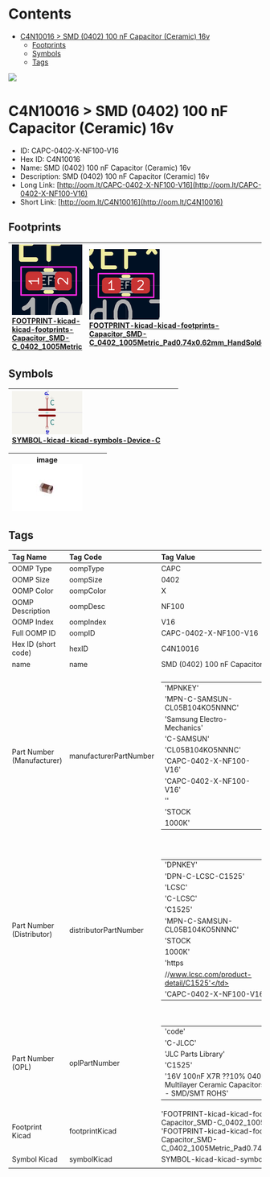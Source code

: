 



Contents
========

* [C4N10016 > SMD (0402) 100 nF Capacitor (Ceramic) 16v](#c4n10016--smd-0402-100-nf-capacitor-ceramic-16v)
	* [Footprints](#footprints)
	* [Symbols](#symbols)
	* [Tags](#tags)
  
![][im]
# C4N10016 > SMD (0402) 100 nF Capacitor (Ceramic) 16v

- ID: CAPC-0402-X-NF100-V16
- Hex ID: C4N10016
- Name: SMD (0402) 100 nF Capacitor (Ceramic) 16v
- Description: SMD (0402) 100 nF Capacitor (Ceramic) 16v
- Long Link: [http://oom.lt/CAPC-0402-X-NF100-V16](http://oom.lt/CAPC-0402-X-NF100-V16)
- Short Link: [http://oom.lt/C4N10016](http://oom.lt/C4N10016)

## Footprints
  

|[![](https://raw.githubusercontent.com/oomlout/oomlout_OOMP_eda_V2/main/FOOTPRINT/kicad/kicad-footprints/Capacitor_SMD/C_0402_1005Metric/image_140.png)<br>FOOTPRINT-kicad-kicad-footprints-Capacitor_SMD-C_0402_1005Metric](https://github.com/oomlout/oomlout_OOMP_eda_V2/tree/main/FOOTPRINT/kicad/kicad-footprints/Capacitor_SMD/C_0402_1005Metric/)|[![](https://raw.githubusercontent.com/oomlout/oomlout_OOMP_eda_V2/main/FOOTPRINT/kicad/kicad-footprints/Capacitor_SMD/C_0402_1005Metric_Pad0.74x0.62mm_HandSolder/image_140.png)<br>FOOTPRINT-kicad-kicad-footprints-Capacitor_SMD-C_0402_1005Metric_Pad0.74x0.62mm_HandSolder](https://github.com/oomlout/oomlout_OOMP_eda_V2/tree/main/FOOTPRINT/kicad/kicad-footprints/Capacitor_SMD/C_0402_1005Metric_Pad0.74x0.62mm_HandSolder/)||
| :--- | :--- | :--- |

## Symbols
  

|[![](https://raw.githubusercontent.com/oomlout/oomlout_OOMP_eda_V2/main/SYMBOL/kicad/kicad-symbols/Device/C/image_140.png)<br>SYMBOL-kicad-kicad-symbols-Device-C](https://github.com/oomlout/oomlout_OOMP_eda_V2/tree/main/SYMBOL/kicad/kicad-symbols/Device/C/)|||
| :--- | :--- | :--- |
  

|image<br>[![](https://raw.githubusercontent.com/oomlout/oomlout_OOMP_parts_V2/main/CAPC/0402/X/NF100/V16/image_140.jpg)](https://github.com/oomlout/oomlout_OOMP_parts_V2/tree/main/CAPC/0402/X/NF100/V16/image.jpg)||||
| :---: | :---: | :---: | :---: |

## Tags
  

|Tag Name|Tag Code|Tag Value|
| :--- | :--- | :--- |
|OOMP Type|oompType|CAPC|
|OOMP Size|oompSize|0402|
|OOMP Color|oompColor|X|
|OOMP Description|oompDesc|NF100|
|OOMP Index|oompIndex|V16|
|Full OOMP ID|oompID|CAPC-0402-X-NF100-V16|
|Hex ID (short code)|hexID|C4N10016|
|name|name|SMD (0402) 100 nF Capacitor (Ceramic) 16v|
|Part Number (Manufacturer)|manufacturerPartNumber|<table><tr><td>'MPNKEY'</td></tr><tr><td> 'MPN-C-SAMSUN-CL05B104KO5NNNC'</td><td> 'MANUFACTURER'</td></tr><tr><td> 'Samsung Electro-Mechanics'</td><td> 'MANUCODE'</td></tr><tr><td> 'C-SAMSUN'</td><td> 'MPN'</td></tr><tr><td> 'CL05B104KO5NNNC'</td><td> 'OOMPIDPARTIAL'</td></tr><tr><td> 'CAPC-0402-X-NF100-V16'</td><td> 'OOMPID'</td></tr><tr><td> 'CAPC-0402-X-NF100-V16'</td><td> 'LINK'</td></tr><tr><td> ''</td><td> 'tags'</td></tr><tr><td> 'STOCK</td></tr><tr><td>1000K'</td></tr></table></td><td> <table><tr><td>'MPNKEY'</td></tr><tr><td> 'MPN-C-FHGUAN-0402B104K160NT'</td><td> 'MANUFACTURER'</td></tr><tr><td> 'FH (Guangdong Fenghua Advanced Tech)'</td><td> 'MANUCODE'</td></tr><tr><td> 'C-FHGUAN'</td><td> 'MPN'</td></tr><tr><td> '0402B104K160NT'</td><td> 'OOMPIDPARTIAL'</td></tr><tr><td> 'CAPC-0402-X-NF100-V16'</td><td> 'OOMPID'</td></tr><tr><td> 'CAPC-0402-X-NF100-V16'</td><td> 'LINK'</td></tr><tr><td> ''</td><td> 'tags'</td></tr><tr><td> 'STOCK</td></tr><tr><td>1000K'</td></tr></table></td><td> <table><tr><td>'MPNKEY'</td></tr><tr><td> 'MPN-C-YAGEO-CC0402KRX7R7BB104'</td><td> 'MANUFACTURER'</td></tr><tr><td> 'YAGEO'</td><td> 'MANUCODE'</td></tr><tr><td> 'C-YAGEO'</td><td> 'MPN'</td></tr><tr><td> 'CC0402KRX7R7BB104'</td><td> 'OOMPIDPARTIAL'</td></tr><tr><td> 'CAPC-0402-X-NF100-V16'</td><td> 'OOMPID'</td></tr><tr><td> 'CAPC-0402-X-NF100-V16'</td><td> 'LINK'</td></tr><tr><td> ''</td><td> 'tags'</td></tr><tr><td> 'STOCK</td></tr><tr><td>1000K'</td></tr></table></td><td> <table><tr><td>'MPNKEY'</td></tr><tr><td> 'MPN-C-MURATA-GRM155R71C104KA88D'</td><td> 'MANUFACTURER'</td></tr><tr><td> 'Murata Electronics'</td><td> 'MANUCODE'</td></tr><tr><td> 'C-MURATA'</td><td> 'MPN'</td></tr><tr><td> 'GRM155R71C104KA88D'</td><td> 'OOMPIDPARTIAL'</td></tr><tr><td> 'CAPC-0402-X-NF100-V16'</td><td> 'OOMPID'</td></tr><tr><td> 'CAPC-0402-X-NF100-V16'</td><td> 'LINK'</td></tr><tr><td> ''</td><td> 'tags'</td></tr><tr><td> 'STOCK</td></tr><tr><td>1000K'</td></tr></table></td><td> <table><tr><td>'MPNKEY'</td></tr><tr><td> 'MPN-C-TDK-CGA2B1X7R1C104KT0Y0F'</td><td> 'MANUFACTURER'</td></tr><tr><td> 'TDK'</td><td> 'MANUCODE'</td></tr><tr><td> 'C-TDK'</td><td> 'MPN'</td></tr><tr><td> 'CGA2B1X7R1C104KT0Y0F'</td><td> 'OOMPIDPARTIAL'</td></tr><tr><td> 'CAPC-0402-X-NF100-V16'</td><td> 'OOMPID'</td></tr><tr><td> 'CAPC-0402-X-NF100-V16'</td><td> 'LINK'</td></tr><tr><td> ''</td><td> 'tags'</td></tr><tr><td> 'STOCK</td></tr><tr><td>100K'</td></tr></table></td><td> <table><tr><td>'MPNKEY'</td></tr><tr><td> 'MPN-C-MURATA-GRM155R61C104KA88D'</td><td> 'MANUFACTURER'</td></tr><tr><td> 'Murata Electronics'</td><td> 'MANUCODE'</td></tr><tr><td> 'C-MURATA'</td><td> 'MPN'</td></tr><tr><td> 'GRM155R61C104KA88D'</td><td> 'OOMPIDPARTIAL'</td></tr><tr><td> 'CAPC-0402-X-NF100-V16'</td><td> 'OOMPID'</td></tr><tr><td> 'CAPC-0402-X-NF100-V16'</td><td> 'LINK'</td></tr><tr><td> ''</td><td> 'tags'</td></tr><tr><td> </td></tr></table></td><td> <table><tr><td>'MPNKEY'</td></tr><tr><td> 'MPN-C-SAMSUN-CL05F104ZO5NNNC'</td><td> 'MANUFACTURER'</td></tr><tr><td> 'Samsung Electro-Mechanics'</td><td> 'MANUCODE'</td></tr><tr><td> 'C-SAMSUN'</td><td> 'MPN'</td></tr><tr><td> 'CL05F104ZO5NNNC'</td><td> 'OOMPIDPARTIAL'</td></tr><tr><td> 'CAPC-0402-X-NF100-V16'</td><td> 'OOMPID'</td></tr><tr><td> 'CAPC-0402-X-NF100-V16'</td><td> 'LINK'</td></tr><tr><td> ''</td><td> 'tags'</td></tr><tr><td> 'STOCK</td></tr><tr><td>10K'</td></tr></table></td><td> <table><tr><td>'MPNKEY'</td></tr><tr><td> 'MPN-C-MURATA-GCM155R71C104KA55D'</td><td> 'MANUFACTURER'</td></tr><tr><td> 'Murata Electronics'</td><td> 'MANUCODE'</td></tr><tr><td> 'C-MURATA'</td><td> 'MPN'</td></tr><tr><td> 'GCM155R71C104KA55D'</td><td> 'OOMPIDPARTIAL'</td></tr><tr><td> 'CAPC-0402-X-NF100-V16'</td><td> 'OOMPID'</td></tr><tr><td> 'CAPC-0402-X-NF100-V16'</td><td> 'LINK'</td></tr><tr><td> ''</td><td> 'tags'</td></tr><tr><td> 'STOCK</td></tr><tr><td>1K'</td></tr></table></td><td> <table><tr><td>'MPNKEY'</td></tr><tr><td> 'MPN-C-MURATA-GRM155B31C104KA87D'</td><td> 'MANUFACTURER'</td></tr><tr><td> 'Murata Electronics'</td><td> 'MANUCODE'</td></tr><tr><td> 'C-MURATA'</td><td> 'MPN'</td></tr><tr><td> 'GRM155B31C104KA87D'</td><td> 'OOMPIDPARTIAL'</td></tr><tr><td> 'CAPC-0402-X-NF100-V16'</td><td> 'OOMPID'</td></tr><tr><td> 'CAPC-0402-X-NF100-V16'</td><td> 'LINK'</td></tr><tr><td> ''</td><td> 'tags'</td></tr><tr><td> </td></tr></table></td><td> <table><tr><td>'MPNKEY'</td></tr><tr><td> 'MPN-C-MURATA-GRM155F11C104ZA01D'</td><td> 'MANUFACTURER'</td></tr><tr><td> 'Murata Electronics'</td><td> 'MANUCODE'</td></tr><tr><td> 'C-MURATA'</td><td> 'MPN'</td></tr><tr><td> 'GRM155F11C104ZA01D'</td><td> 'OOMPIDPARTIAL'</td></tr><tr><td> 'CAPC-0402-X-NF100-V16'</td><td> 'OOMPID'</td></tr><tr><td> 'CAPC-0402-X-NF100-V16'</td><td> 'LINK'</td></tr><tr><td> ''</td><td> 'tags'</td></tr><tr><td> </td></tr></table></td><td> <table><tr><td>'MPNKEY'</td></tr><tr><td> 'MPN-C-TAIYOY-EMK105B7104KV-F'</td><td> 'MANUFACTURER'</td></tr><tr><td> 'Taiyo Yuden'</td><td> 'MANUCODE'</td></tr><tr><td> 'C-TAIYOY'</td><td> 'MPN'</td></tr><tr><td> 'EMK105B7104KV-F'</td><td> 'OOMPIDPARTIAL'</td></tr><tr><td> 'CAPC-0402-X-NF100-V16'</td><td> 'OOMPID'</td></tr><tr><td> 'CAPC-0402-X-NF100-V16'</td><td> 'LINK'</td></tr><tr><td> ''</td><td> 'tags'</td></tr><tr><td> </td></tr></table></td><td> <table><tr><td>'MPNKEY'</td></tr><tr><td> 'MPN-C-YAGEO-CC0402KRX5R7BB104'</td><td> 'MANUFACTURER'</td></tr><tr><td> 'YAGEO'</td><td> 'MANUCODE'</td></tr><tr><td> 'C-YAGEO'</td><td> 'MPN'</td></tr><tr><td> 'CC0402KRX5R7BB104'</td><td> 'OOMPIDPARTIAL'</td></tr><tr><td> 'CAPC-0402-X-NF100-V16'</td><td> 'OOMPID'</td></tr><tr><td> 'CAPC-0402-X-NF100-V16'</td><td> 'LINK'</td></tr><tr><td> ''</td><td> 'tags'</td></tr><tr><td> 'STOCK</td></tr><tr><td>1000K'</td></tr></table></td><td> <table><tr><td>'MPNKEY'</td></tr><tr><td> 'MPN-C-YAGEO-CC0402ZRY5V7BB104'</td><td> 'MANUFACTURER'</td></tr><tr><td> 'YAGEO'</td><td> 'MANUCODE'</td></tr><tr><td> 'C-YAGEO'</td><td> 'MPN'</td></tr><tr><td> 'CC0402ZRY5V7BB104'</td><td> 'OOMPIDPARTIAL'</td></tr><tr><td> 'CAPC-0402-X-NF100-V16'</td><td> 'OOMPID'</td></tr><tr><td> 'CAPC-0402-X-NF100-V16'</td><td> 'LINK'</td></tr><tr><td> ''</td><td> 'tags'</td></tr><tr><td> 'STOCK</td></tr><tr><td>100K'</td></tr></table></td><td> <table><tr><td>'MPNKEY'</td></tr><tr><td> 'MPN-C-EYANGS-C0402X5R104K160NTB'</td><td> 'MANUFACTURER'</td></tr><tr><td> 'EYANG(Shenzhen Eyang Tech Development)'</td><td> 'MANUCODE'</td></tr><tr><td> 'C-EYANGS'</td><td> 'MPN'</td></tr><tr><td> 'C0402X5R104K160NTB'</td><td> 'OOMPIDPARTIAL'</td></tr><tr><td> 'CAPC-0402-X-NF100-V16'</td><td> 'OOMPID'</td></tr><tr><td> 'CAPC-0402-X-NF100-V16'</td><td> 'LINK'</td></tr><tr><td> ''</td><td> 'tags'</td></tr><tr><td> </td></tr></table></td><td> <table><tr><td>'MPNKEY'</td></tr><tr><td> 'MPN-C-EYANGS-C0402X5R104M160NTB'</td><td> 'MANUFACTURER'</td></tr><tr><td> 'EYANG(Shenzhen Eyang Tech Development)'</td><td> 'MANUCODE'</td></tr><tr><td> 'C-EYANGS'</td><td> 'MPN'</td></tr><tr><td> 'C0402X5R104M160NTB'</td><td> 'OOMPIDPARTIAL'</td></tr><tr><td> 'CAPC-0402-X-NF100-V16'</td><td> 'OOMPID'</td></tr><tr><td> 'CAPC-0402-X-NF100-V16'</td><td> 'LINK'</td></tr><tr><td> ''</td><td> 'tags'</td></tr><tr><td> </td></tr></table></td><td> <table><tr><td>'MPNKEY'</td></tr><tr><td> 'MPN-C-EYANGS-C0402X7R104K160NTB'</td><td> 'MANUFACTURER'</td></tr><tr><td> 'EYANG(Shenzhen Eyang Tech Development)'</td><td> 'MANUCODE'</td></tr><tr><td> 'C-EYANGS'</td><td> 'MPN'</td></tr><tr><td> 'C0402X7R104K160NTB'</td><td> 'OOMPIDPARTIAL'</td></tr><tr><td> 'CAPC-0402-X-NF100-V16'</td><td> 'OOMPID'</td></tr><tr><td> 'CAPC-0402-X-NF100-V16'</td><td> 'LINK'</td></tr><tr><td> ''</td><td> 'tags'</td></tr><tr><td> 'STOCK</td></tr><tr><td>100K'</td></tr></table></td><td> <table><tr><td>'MPNKEY'</td></tr><tr><td> 'MPN-C-WALSIN-0402F104Z160CT'</td><td> 'MANUFACTURER'</td></tr><tr><td> 'Walsin Tech Corp'</td><td> 'MANUCODE'</td></tr><tr><td> 'C-WALSIN'</td><td> 'MPN'</td></tr><tr><td> '0402F104Z160CT'</td><td> 'OOMPIDPARTIAL'</td></tr><tr><td> 'CAPC-0402-X-NF100-V16'</td><td> 'OOMPID'</td></tr><tr><td> 'CAPC-0402-X-NF100-V16'</td><td> 'LINK'</td></tr><tr><td> ''</td><td> 'tags'</td></tr><tr><td> 'STOCK</td></tr><tr><td>10K'</td></tr></table></td><td> <table><tr><td>'MPNKEY'</td></tr><tr><td> 'MPN-C-MURATA-GCM155R71C104KA40D'</td><td> 'MANUFACTURER'</td></tr><tr><td> 'Murata Electronics'</td><td> 'MANUCODE'</td></tr><tr><td> 'C-MURATA'</td><td> 'MPN'</td></tr><tr><td> 'GCM155R71C104KA40D'</td><td> 'OOMPIDPARTIAL'</td></tr><tr><td> 'CAPC-0402-X-NF100-V16'</td><td> 'OOMPID'</td></tr><tr><td> 'CAPC-0402-X-NF100-V16'</td><td> 'LINK'</td></tr><tr><td> ''</td><td> 'tags'</td></tr><tr><td> </td></tr></table></td><td> <table><tr><td>'MPNKEY'</td></tr><tr><td> 'MPN-C-WALSIN-0402F104M160'</td><td> 'MANUFACTURER'</td></tr><tr><td> 'Walsin Tech Corp'</td><td> 'MANUCODE'</td></tr><tr><td> 'C-WALSIN'</td><td> 'MPN'</td></tr><tr><td> '0402F104M160'</td><td> 'OOMPIDPARTIAL'</td></tr><tr><td> 'CAPC-0402-X-NF100-V16'</td><td> 'OOMPID'</td></tr><tr><td> 'CAPC-0402-X-NF100-V16'</td><td> 'LINK'</td></tr><tr><td> ''</td><td> 'tags'</td></tr><tr><td> </td></tr></table></td><td> <table><tr><td>'MPNKEY'</td></tr><tr><td> 'MPN-C-SAMSUN-CL05B104KO5NNND'</td><td> 'MANUFACTURER'</td></tr><tr><td> 'Samsung Electro-Mechanics'</td><td> 'MANUCODE'</td></tr><tr><td> 'C-SAMSUN'</td><td> 'MPN'</td></tr><tr><td> 'CL05B104KO5NNND'</td><td> 'OOMPIDPARTIAL'</td></tr><tr><td> 'CAPC-0402-X-NF100-V16'</td><td> 'OOMPID'</td></tr><tr><td> 'CAPC-0402-X-NF100-V16'</td><td> 'LINK'</td></tr><tr><td> ''</td><td> 'tags'</td></tr><tr><td> </td></tr></table></td><td> <table><tr><td>'MPNKEY'</td></tr><tr><td> 'MPN-C-TORCH-CT41G-0402-2X1-16V-0.1F-K(N)'</td><td> 'MANUFACTURER'</td></tr><tr><td> 'TORCH'</td><td> 'MANUCODE'</td></tr><tr><td> 'C-TORCH'</td><td> 'MPN'</td></tr><tr><td> 'CT41G-0402-2X1-16V-0.1F-K(N)'</td><td> 'OOMPIDPARTIAL'</td></tr><tr><td> 'CAPC-0402-X-NF100-V16'</td><td> 'OOMPID'</td></tr><tr><td> 'CAPC-0402-X-NF100-V16'</td><td> 'LINK'</td></tr><tr><td> ''</td><td> 'tags'</td></tr><tr><td> </td></tr></table></td><td> <table><tr><td>'MPNKEY'</td></tr><tr><td> 'MPN-C-KYOCER-0402YD104KAT2A'</td><td> 'MANUFACTURER'</td></tr><tr><td> 'Kyocera AVX'</td><td> 'MANUCODE'</td></tr><tr><td> 'C-KYOCER'</td><td> 'MPN'</td></tr><tr><td> '0402YD104KAT2A'</td><td> 'OOMPIDPARTIAL'</td></tr><tr><td> 'CAPC-0402-X-NF100-V16'</td><td> 'OOMPID'</td></tr><tr><td> 'CAPC-0402-X-NF100-V16'</td><td> 'LINK'</td></tr><tr><td> ''</td><td> 'tags'</td></tr><tr><td> 'STOCK</td></tr><tr><td>1K'</td></tr></table></td><td> <table><tr><td>'MPNKEY'</td></tr><tr><td> 'MPN-C-DARFON-C1005X7R104METS'</td><td> 'MANUFACTURER'</td></tr><tr><td> 'Darfon Elec'</td><td> 'MANUCODE'</td></tr><tr><td> 'C-DARFON'</td><td> 'MPN'</td></tr><tr><td> 'C1005X7R104METS'</td><td> 'OOMPIDPARTIAL'</td></tr><tr><td> 'CAPC-0402-X-NF100-V16'</td><td> 'OOMPID'</td></tr><tr><td> 'CAPC-0402-X-NF100-V16'</td><td> 'LINK'</td></tr><tr><td> ''</td><td> 'tags'</td></tr><tr><td> 'STOCK</td></tr><tr><td>1K'</td></tr></table></td><td> <table><tr><td>'MPNKEY'</td></tr><tr><td> 'MPN-C-DARFON-C1005X5R104METS'</td><td> 'MANUFACTURER'</td></tr><tr><td> 'Darfon Elec'</td><td> 'MANUCODE'</td></tr><tr><td> 'C-DARFON'</td><td> 'MPN'</td></tr><tr><td> 'C1005X5R104METS'</td><td> 'OOMPIDPARTIAL'</td></tr><tr><td> 'CAPC-0402-X-NF100-V16'</td><td> 'OOMPID'</td></tr><tr><td> 'CAPC-0402-X-NF100-V16'</td><td> 'LINK'</td></tr><tr><td> ''</td><td> 'tags'</td></tr><tr><td> </td></tr></table></td><td> <table><tr><td>'MPNKEY'</td></tr><tr><td> 'MPN-C-KYOCER-0402YC104KAT2A'</td><td> 'MANUFACTURER'</td></tr><tr><td> 'Kyocera AVX'</td><td> 'MANUCODE'</td></tr><tr><td> 'C-KYOCER'</td><td> 'MPN'</td></tr><tr><td> '0402YC104KAT2A'</td><td> 'OOMPIDPARTIAL'</td></tr><tr><td> 'CAPC-0402-X-NF100-V16'</td><td> 'OOMPID'</td></tr><tr><td> 'CAPC-0402-X-NF100-V16'</td><td> 'LINK'</td></tr><tr><td> ''</td><td> 'tags'</td></tr><tr><td> </td></tr></table></td><td> <table><tr><td>'MPNKEY'</td></tr><tr><td> 'MPN-C-SAMSUN-CL05A104KO5NNNC'</td><td> 'MANUFACTURER'</td></tr><tr><td> 'Samsung Electro-Mechanics'</td><td> 'MANUCODE'</td></tr><tr><td> 'C-SAMSUN'</td><td> 'MPN'</td></tr><tr><td> 'CL05A104KO5NNNC'</td><td> 'OOMPIDPARTIAL'</td></tr><tr><td> 'CAPC-0402-X-NF100-V16'</td><td> 'OOMPID'</td></tr><tr><td> 'CAPC-0402-X-NF100-V16'</td><td> 'LINK'</td></tr><tr><td> ''</td><td> 'tags'</td></tr><tr><td> 'STOCK</td></tr><tr><td>1K'</td></tr></table></td><td> <table><tr><td>'MPNKEY'</td></tr><tr><td> 'MPN-C-WALSIN-0402B104M160'</td><td> 'MANUFACTURER'</td></tr><tr><td> 'Walsin Tech Corp'</td><td> 'MANUCODE'</td></tr><tr><td> 'C-WALSIN'</td><td> 'MPN'</td></tr><tr><td> '0402B104M160'</td><td> 'OOMPIDPARTIAL'</td></tr><tr><td> 'CAPC-0402-X-NF100-V16'</td><td> 'OOMPID'</td></tr><tr><td> 'CAPC-0402-X-NF100-V16'</td><td> 'LINK'</td></tr><tr><td> ''</td><td> 'tags'</td></tr><tr><td> </td></tr></table></td><td> <table><tr><td>'MPNKEY'</td></tr><tr><td> 'MPN-C-KEMET-C0402C104M4RACAUTO'</td><td> 'MANUFACTURER'</td></tr><tr><td> 'KEMET'</td><td> 'MANUCODE'</td></tr><tr><td> 'C-KEMET'</td><td> 'MPN'</td></tr><tr><td> 'C0402C104M4RACAUTO'</td><td> 'OOMPIDPARTIAL'</td></tr><tr><td> 'CAPC-0402-X-NF100-V16'</td><td> 'OOMPID'</td></tr><tr><td> 'CAPC-0402-X-NF100-V16'</td><td> 'LINK'</td></tr><tr><td> ''</td><td> 'tags'</td></tr><tr><td> </td></tr></table></td><td> <table><tr><td>'MPNKEY'</td></tr><tr><td> 'MPN-C-TDK-CGA2B1X7R1C104M050BC'</td><td> 'MANUFACTURER'</td></tr><tr><td> 'TDK'</td><td> 'MANUCODE'</td></tr><tr><td> 'C-TDK'</td><td> 'MPN'</td></tr><tr><td> 'CGA2B1X7R1C104M050BC'</td><td> 'OOMPIDPARTIAL'</td></tr><tr><td> 'CAPC-0402-X-NF100-V16'</td><td> 'OOMPID'</td></tr><tr><td> 'CAPC-0402-X-NF100-V16'</td><td> 'LINK'</td></tr><tr><td> ''</td><td> 'tags'</td></tr><tr><td> </td></tr></table></td><td> <table><tr><td>'MPNKEY'</td></tr><tr><td> 'MPN-C-TDK-CGA2B1X7R1C104K050BC'</td><td> 'MANUFACTURER'</td></tr><tr><td> 'TDK'</td><td> 'MANUCODE'</td></tr><tr><td> 'C-TDK'</td><td> 'MPN'</td></tr><tr><td> 'CGA2B1X7R1C104K050BC'</td><td> 'OOMPIDPARTIAL'</td></tr><tr><td> 'CAPC-0402-X-NF100-V16'</td><td> 'OOMPID'</td></tr><tr><td> 'CAPC-0402-X-NF100-V16'</td><td> 'LINK'</td></tr><tr><td> ''</td><td> 'tags'</td></tr><tr><td> </td></tr></table></td><td> <table><tr><td>'MPNKEY'</td></tr><tr><td> 'MPN-C-DARFON-C1005X5R104KETS'</td><td> 'MANUFACTURER'</td></tr><tr><td> 'Darfon Elec'</td><td> 'MANUCODE'</td></tr><tr><td> 'C-DARFON'</td><td> 'MPN'</td></tr><tr><td> 'C1005X5R104KETS'</td><td> 'OOMPIDPARTIAL'</td></tr><tr><td> 'CAPC-0402-X-NF100-V16'</td><td> 'OOMPID'</td></tr><tr><td> 'CAPC-0402-X-NF100-V16'</td><td> 'LINK'</td></tr><tr><td> ''</td><td> 'tags'</td></tr><tr><td> </td></tr></table></td><td> <table><tr><td>'MPNKEY'</td></tr><tr><td> 'MPN-C-YAGEO-AC0402KRX7R7BB104'</td><td> 'MANUFACTURER'</td></tr><tr><td> 'YAGEO'</td><td> 'MANUCODE'</td></tr><tr><td> 'C-YAGEO'</td><td> 'MPN'</td></tr><tr><td> 'AC0402KRX7R7BB104'</td><td> 'OOMPIDPARTIAL'</td></tr><tr><td> 'CAPC-0402-X-NF100-V16'</td><td> 'OOMPID'</td></tr><tr><td> 'CAPC-0402-X-NF100-V16'</td><td> 'LINK'</td></tr><tr><td> ''</td><td> 'tags'</td></tr><tr><td> 'STOCK</td></tr><tr><td>10K'</td></tr></table></td><td> <table><tr><td>'MPNKEY'</td></tr><tr><td> 'MPN-C-FHGUAN-0402F104M160NT'</td><td> 'MANUFACTURER'</td></tr><tr><td> 'FH (Guangdong Fenghua Advanced Tech)'</td><td> 'MANUCODE'</td></tr><tr><td> 'C-FHGUAN'</td><td> 'MPN'</td></tr><tr><td> '0402F104M160NT'</td><td> 'OOMPIDPARTIAL'</td></tr><tr><td> 'CAPC-0402-X-NF100-V16'</td><td> 'OOMPID'</td></tr><tr><td> 'CAPC-0402-X-NF100-V16'</td><td> 'LINK'</td></tr><tr><td> ''</td><td> 'tags'</td></tr><tr><td> 'STOCK</td></tr><tr><td>1K'</td></tr></table></td><td> <table><tr><td>'MPNKEY'</td></tr><tr><td> 'MPN-C-WALSIN-0402X104K160CT'</td><td> 'MANUFACTURER'</td></tr><tr><td> 'Walsin Tech Corp'</td><td> 'MANUCODE'</td></tr><tr><td> 'C-WALSIN'</td><td> 'MPN'</td></tr><tr><td> '0402X104K160CT'</td><td> 'OOMPIDPARTIAL'</td></tr><tr><td> 'CAPC-0402-X-NF100-V16'</td><td> 'OOMPID'</td></tr><tr><td> 'CAPC-0402-X-NF100-V16'</td><td> 'LINK'</td></tr><tr><td> ''</td><td> 'tags'</td></tr><tr><td> 'STOCK</td></tr><tr><td>10K'</td></tr></table></td><td> <table><tr><td>'MPNKEY'</td></tr><tr><td> 'MPN-C-WALSIN-SH15B104K160CT'</td><td> 'MANUFACTURER'</td></tr><tr><td> 'Walsin Tech Corp'</td><td> 'MANUCODE'</td></tr><tr><td> 'C-WALSIN'</td><td> 'MPN'</td></tr><tr><td> 'SH15B104K160CT'</td><td> 'OOMPIDPARTIAL'</td></tr><tr><td> 'CAPC-0402-X-NF100-V16'</td><td> 'OOMPID'</td></tr><tr><td> 'CAPC-0402-X-NF100-V16'</td><td> 'LINK'</td></tr><tr><td> ''</td><td> 'tags'</td></tr><tr><td> </td></tr></table></td><td> <table><tr><td>'MPNKEY'</td></tr><tr><td> 'MPN-C-SAMSUN-CL05B104KO5VPNC'</td><td> 'MANUFACTURER'</td></tr><tr><td> 'Samsung Electro-Mechanics'</td><td> 'MANUCODE'</td></tr><tr><td> 'C-SAMSUN'</td><td> 'MPN'</td></tr><tr><td> 'CL05B104KO5VPNC'</td><td> 'OOMPIDPARTIAL'</td></tr><tr><td> 'CAPC-0402-X-NF100-V16'</td><td> 'OOMPID'</td></tr><tr><td> 'CAPC-0402-X-NF100-V16'</td><td> 'LINK'</td></tr><tr><td> ''</td><td> 'tags'</td></tr><tr><td> 'STOCK</td></tr><tr><td>1K'</td></tr></table></td><td> <table><tr><td>'MPNKEY'</td></tr><tr><td> 'MPN-C-SAMSUN-CL05A104MO5NNNC'</td><td> 'MANUFACTURER'</td></tr><tr><td> 'Samsung Electro-Mechanics'</td><td> 'MANUCODE'</td></tr><tr><td> 'C-SAMSUN'</td><td> 'MPN'</td></tr><tr><td> 'CL05A104MO5NNNC'</td><td> 'OOMPIDPARTIAL'</td></tr><tr><td> 'CAPC-0402-X-NF100-V16'</td><td> 'OOMPID'</td></tr><tr><td> 'CAPC-0402-X-NF100-V16'</td><td> 'LINK'</td></tr><tr><td> ''</td><td> 'tags'</td></tr><tr><td> </td></tr></table></td><td> <table><tr><td>'MPNKEY'</td></tr><tr><td> 'MPN-C-SAMSUN-CL05B104KO5NFNC'</td><td> 'MANUFACTURER'</td></tr><tr><td> 'Samsung Electro-Mechanics'</td><td> 'MANUCODE'</td></tr><tr><td> 'C-SAMSUN'</td><td> 'MPN'</td></tr><tr><td> 'CL05B104KO5NFNC'</td><td> 'OOMPIDPARTIAL'</td></tr><tr><td> 'CAPC-0402-X-NF100-V16'</td><td> 'OOMPID'</td></tr><tr><td> 'CAPC-0402-X-NF100-V16'</td><td> 'LINK'</td></tr><tr><td> ''</td><td> 'tags'</td></tr><tr><td> </td></tr></table></td><td> <table><tr><td>'MPNKEY'</td></tr><tr><td> 'MPN-C-SAMSUN-CL05B104MO5NNNC'</td><td> 'MANUFACTURER'</td></tr><tr><td> 'Samsung Electro-Mechanics'</td><td> 'MANUCODE'</td></tr><tr><td> 'C-SAMSUN'</td><td> 'MPN'</td></tr><tr><td> 'CL05B104MO5NNNC'</td><td> 'OOMPIDPARTIAL'</td></tr><tr><td> 'CAPC-0402-X-NF100-V16'</td><td> 'OOMPID'</td></tr><tr><td> 'CAPC-0402-X-NF100-V16'</td><td> 'LINK'</td></tr><tr><td> ''</td><td> 'tags'</td></tr><tr><td> 'STOCK</td></tr><tr><td>1K'</td></tr></table></td><td> <table><tr><td>'MPNKEY'</td></tr><tr><td> 'MPN-C-DARFON-C1005Y5V104ZETS'</td><td> 'MANUFACTURER'</td></tr><tr><td> 'Darfon Elec'</td><td> 'MANUCODE'</td></tr><tr><td> 'C-DARFON'</td><td> 'MPN'</td></tr><tr><td> 'C1005Y5V104ZETS'</td><td> 'OOMPIDPARTIAL'</td></tr><tr><td> 'CAPC-0402-X-NF100-V16'</td><td> 'OOMPID'</td></tr><tr><td> 'CAPC-0402-X-NF100-V16'</td><td> 'LINK'</td></tr><tr><td> ''</td><td> 'tags'</td></tr><tr><td> 'STOCK</td></tr><tr><td>1K'</td></tr></table></td><td> <table><tr><td>'MPNKEY'</td></tr><tr><td> 'MPN-C-YAGEO-CC0402MRY5V7BB104'</td><td> 'MANUFACTURER'</td></tr><tr><td> 'YAGEO'</td><td> 'MANUCODE'</td></tr><tr><td> 'C-YAGEO'</td><td> 'MPN'</td></tr><tr><td> 'CC0402MRY5V7BB104'</td><td> 'OOMPIDPARTIAL'</td></tr><tr><td> 'CAPC-0402-X-NF100-V16'</td><td> 'OOMPID'</td></tr><tr><td> 'CAPC-0402-X-NF100-V16'</td><td> 'LINK'</td></tr><tr><td> ''</td><td> 'tags'</td></tr><tr><td> </td></tr></table></td><td> <table><tr><td>'MPNKEY'</td></tr><tr><td> 'MPN-C-WALSIN-MG15B104K160CT'</td><td> 'MANUFACTURER'</td></tr><tr><td> 'Walsin Tech Corp'</td><td> 'MANUCODE'</td></tr><tr><td> 'C-WALSIN'</td><td> 'MPN'</td></tr><tr><td> 'MG15B104K160CT'</td><td> 'OOMPIDPARTIAL'</td></tr><tr><td> 'CAPC-0402-X-NF100-V16'</td><td> 'OOMPID'</td></tr><tr><td> 'CAPC-0402-X-NF100-V16'</td><td> 'LINK'</td></tr><tr><td> ''</td><td> 'tags'</td></tr><tr><td> </td></tr></table></td><td> <table><tr><td>'MPNKEY'</td></tr><tr><td> 'MPN-C-PSAPRO-FN15X104K160PNG'</td><td> 'MANUFACTURER'</td></tr><tr><td> 'PSA(Prosperity Dielectrics)'</td><td> 'MANUCODE'</td></tr><tr><td> 'C-PSAPRO'</td><td> 'MPN'</td></tr><tr><td> 'FN15X104K160PNG'</td><td> 'OOMPIDPARTIAL'</td></tr><tr><td> 'CAPC-0402-X-NF100-V16'</td><td> 'OOMPID'</td></tr><tr><td> 'CAPC-0402-X-NF100-V16'</td><td> 'LINK'</td></tr><tr><td> ''</td><td> 'tags'</td></tr><tr><td> 'STOCK</td></tr><tr><td>1000K'</td></tr></table></td><td> <table><tr><td>'MPNKEY'</td></tr><tr><td> 'MPN-C-TDK-C1005X5R1C104KT000F'</td><td> 'MANUFACTURER'</td></tr><tr><td> 'TDK'</td><td> 'MANUCODE'</td></tr><tr><td> 'C-TDK'</td><td> 'MPN'</td></tr><tr><td> 'C1005X5R1C104KT000F'</td><td> 'OOMPIDPARTIAL'</td></tr><tr><td> 'CAPC-0402-X-NF100-V16'</td><td> 'OOMPID'</td></tr><tr><td> 'CAPC-0402-X-NF100-V16'</td><td> 'LINK'</td></tr><tr><td> ''</td><td> 'tags'</td></tr><tr><td> 'STOCK</td></tr><tr><td>1K'</td></tr></table></td><td> <table><tr><td>'MPNKEY'</td></tr><tr><td> 'MPN-C-TDK-C1005X7R1C104KT000F'</td><td> 'MANUFACTURER'</td></tr><tr><td> 'TDK'</td><td> 'MANUCODE'</td></tr><tr><td> 'C-TDK'</td><td> 'MPN'</td></tr><tr><td> 'C1005X7R1C104KT000F'</td><td> 'OOMPIDPARTIAL'</td></tr><tr><td> 'CAPC-0402-X-NF100-V16'</td><td> 'OOMPID'</td></tr><tr><td> 'CAPC-0402-X-NF100-V16'</td><td> 'LINK'</td></tr><tr><td> ''</td><td> 'tags'</td></tr><tr><td> 'STOCK</td></tr><tr><td>10K'</td></tr></table></td><td> <table><tr><td>'MPNKEY'</td></tr><tr><td> 'MPN-C-CCTC-TCC0402X5R104K160AT'</td><td> 'MANUFACTURER'</td></tr><tr><td> 'CCTC'</td><td> 'MANUCODE'</td></tr><tr><td> 'C-CCTC'</td><td> 'MPN'</td></tr><tr><td> 'TCC0402X5R104K160AT'</td><td> 'OOMPIDPARTIAL'</td></tr><tr><td> 'CAPC-0402-X-NF100-V16'</td><td> 'OOMPID'</td></tr><tr><td> 'CAPC-0402-X-NF100-V16'</td><td> 'LINK'</td></tr><tr><td> ''</td><td> 'tags'</td></tr><tr><td> 'STOCK</td></tr><tr><td>10K'</td></tr></table></td><td> <table><tr><td>'MPNKEY'</td></tr><tr><td> 'MPN-C-CCTC-TCC0402X5R104M160AT'</td><td> 'MANUFACTURER'</td></tr><tr><td> 'CCTC'</td><td> 'MANUCODE'</td></tr><tr><td> 'C-CCTC'</td><td> 'MPN'</td></tr><tr><td> 'TCC0402X5R104M160AT'</td><td> 'OOMPIDPARTIAL'</td></tr><tr><td> 'CAPC-0402-X-NF100-V16'</td><td> 'OOMPID'</td></tr><tr><td> 'CAPC-0402-X-NF100-V16'</td><td> 'LINK'</td></tr><tr><td> ''</td><td> 'tags'</td></tr><tr><td> 'STOCK</td></tr><tr><td>1K'</td></tr></table></td><td> <table><tr><td>'MPNKEY'</td></tr><tr><td> 'MPN-C-PSAPRO-FN15X104J160PNG'</td><td> 'MANUFACTURER'</td></tr><tr><td> 'PSA(Prosperity Dielectrics)'</td><td> 'MANUCODE'</td></tr><tr><td> 'C-PSAPRO'</td><td> 'MPN'</td></tr><tr><td> 'FN15X104J160PNG'</td><td> 'OOMPIDPARTIAL'</td></tr><tr><td> 'CAPC-0402-X-NF100-V16'</td><td> 'OOMPID'</td></tr><tr><td> 'CAPC-0402-X-NF100-V16'</td><td> 'LINK'</td></tr><tr><td> ''</td><td> 'tags'</td></tr><tr><td> 'STOCK</td></tr><tr><td>1K'</td></tr></table></td><td> <table><tr><td>'MPNKEY'</td></tr><tr><td> 'MPN-C-MURATA-GRM155F51C104ZA01D'</td><td> 'MANUFACTURER'</td></tr><tr><td> 'Murata Electronics'</td><td> 'MANUCODE'</td></tr><tr><td> 'C-MURATA'</td><td> 'MPN'</td></tr><tr><td> 'GRM155F51C104ZA01D'</td><td> 'OOMPIDPARTIAL'</td></tr><tr><td> 'CAPC-0402-X-NF100-V16'</td><td> 'OOMPID'</td></tr><tr><td> 'CAPC-0402-X-NF100-V16'</td><td> 'LINK'</td></tr><tr><td> ''</td><td> 'tags'</td></tr><tr><td> </td></tr></table></td><td> <table><tr><td>'MPNKEY'</td></tr><tr><td> 'MPN-C-TAIYOY-EMK105B7104KVHF'</td><td> 'MANUFACTURER'</td></tr><tr><td> 'Taiyo Yuden'</td><td> 'MANUCODE'</td></tr><tr><td> 'C-TAIYOY'</td><td> 'MPN'</td></tr><tr><td> 'EMK105B7104KVHF'</td><td> 'OOMPIDPARTIAL'</td></tr><tr><td> 'CAPC-0402-X-NF100-V16'</td><td> 'OOMPID'</td></tr><tr><td> 'CAPC-0402-X-NF100-V16'</td><td> 'LINK'</td></tr><tr><td> ''</td><td> 'tags'</td></tr><tr><td> 'STOCK</td></tr><tr><td>1K'</td></tr></table></td><td> <table><tr><td>'MPNKEY'</td></tr><tr><td> 'MPN-C-WALSIN-0402B104J160CT'</td><td> 'MANUFACTURER'</td></tr><tr><td> 'Walsin Tech Corp'</td><td> 'MANUCODE'</td></tr><tr><td> 'C-WALSIN'</td><td> 'MPN'</td></tr><tr><td> '0402B104J160CT'</td><td> 'OOMPIDPARTIAL'</td></tr><tr><td> 'CAPC-0402-X-NF100-V16'</td><td> 'OOMPID'</td></tr><tr><td> 'CAPC-0402-X-NF100-V16'</td><td> 'LINK'</td></tr><tr><td> ''</td><td> 'tags'</td></tr><tr><td> </td></tr></table></td><td> <table><tr><td>'MPNKEY'</td></tr><tr><td> 'MPN-C-CCTC-TCC0402X7R104K160AT'</td><td> 'MANUFACTURER'</td></tr><tr><td> 'CCTC'</td><td> 'MANUCODE'</td></tr><tr><td> 'C-CCTC'</td><td> 'MPN'</td></tr><tr><td> 'TCC0402X7R104K160AT'</td><td> 'OOMPIDPARTIAL'</td></tr><tr><td> 'CAPC-0402-X-NF100-V16'</td><td> 'OOMPID'</td></tr><tr><td> 'CAPC-0402-X-NF100-V16'</td><td> 'LINK'</td></tr><tr><td> ''</td><td> 'tags'</td></tr><tr><td> 'STOCK</td></tr><tr><td>1000K'</td></tr></table></td><td> <table><tr><td>'MPNKEY'</td></tr><tr><td> 'MPN-C-WALSIN-MT15B104K160CT'</td><td> 'MANUFACTURER'</td></tr><tr><td> 'Walsin Tech Corp'</td><td> 'MANUCODE'</td></tr><tr><td> 'C-WALSIN'</td><td> 'MPN'</td></tr><tr><td> 'MT15B104K160CT'</td><td> 'OOMPIDPARTIAL'</td></tr><tr><td> 'CAPC-0402-X-NF100-V16'</td><td> 'OOMPID'</td></tr><tr><td> 'CAPC-0402-X-NF100-V16'</td><td> 'LINK'</td></tr><tr><td> ''</td><td> 'tags'</td></tr><tr><td> </td></tr></table></td><td> <table><tr><td>'MPNKEY'</td></tr><tr><td> 'MPN-C-MURATA-GRM155R11C104KA88D'</td><td> 'MANUFACTURER'</td></tr><tr><td> 'Murata Electronics'</td><td> 'MANUCODE'</td></tr><tr><td> 'C-MURATA'</td><td> 'MPN'</td></tr><tr><td> 'GRM155R11C104KA88D'</td><td> 'OOMPIDPARTIAL'</td></tr><tr><td> 'CAPC-0402-X-NF100-V16'</td><td> 'OOMPID'</td></tr><tr><td> 'CAPC-0402-X-NF100-V16'</td><td> 'LINK'</td></tr><tr><td> ''</td><td> 'tags'</td></tr><tr><td> </td></tr></table></td><td> <table><tr><td>'MPNKEY'</td></tr><tr><td> 'MPN-C-SANYEA-C0402X7R104K160NT'</td><td> 'MANUFACTURER'</td></tr><tr><td> 'SANYEAR'</td><td> 'MANUCODE'</td></tr><tr><td> 'C-SANYEA'</td><td> 'MPN'</td></tr><tr><td> 'C0402X7R104K160NT'</td><td> 'OOMPIDPARTIAL'</td></tr><tr><td> 'CAPC-0402-X-NF100-V16'</td><td> 'OOMPID'</td></tr><tr><td> 'CAPC-0402-X-NF100-V16'</td><td> 'LINK'</td></tr><tr><td> ''</td><td> 'tags'</td></tr><tr><td> 'STOCK</td></tr><tr><td>1K'</td></tr></table></td><td> <table><tr><td>'MPNKEY'</td></tr><tr><td> 'MPN-C-FHGUAN-0402B104J160NT'</td><td> 'MANUFACTURER'</td></tr><tr><td> 'FH (Guangdong Fenghua Advanced Tech)'</td><td> 'MANUCODE'</td></tr><tr><td> 'C-FHGUAN'</td><td> 'MPN'</td></tr><tr><td> '0402B104J160NT'</td><td> 'OOMPIDPARTIAL'</td></tr><tr><td> 'CAPC-0402-X-NF100-V16'</td><td> 'OOMPID'</td></tr><tr><td> 'CAPC-0402-X-NF100-V16'</td><td> 'LINK'</td></tr><tr><td> ''</td><td> 'tags'</td></tr><tr><td> 'STOCK</td></tr><tr><td>1K'</td></tr></table></td><td> <table><tr><td>'MPNKEY'</td></tr><tr><td> 'MPN-C-YAGEO-CC0402JRX7R7BB104'</td><td> 'MANUFACTURER'</td></tr><tr><td> 'YAGEO'</td><td> 'MANUCODE'</td></tr><tr><td> 'C-YAGEO'</td><td> 'MPN'</td></tr><tr><td> 'CC0402JRX7R7BB104'</td><td> 'OOMPIDPARTIAL'</td></tr><tr><td> 'CAPC-0402-X-NF100-V16'</td><td> 'OOMPID'</td></tr><tr><td> 'CAPC-0402-X-NF100-V16'</td><td> 'LINK'</td></tr><tr><td> ''</td><td> 'tags'</td></tr><tr><td> 'STOCK</td></tr><tr><td>10K'</td></tr></table></td><td> <table><tr><td>'MPNKEY'</td></tr><tr><td> 'MPN-C-KEMET-C0402C104J4RAC7867'</td><td> 'MANUFACTURER'</td></tr><tr><td> 'KEMET'</td><td> 'MANUCODE'</td></tr><tr><td> 'C-KEMET'</td><td> 'MPN'</td></tr><tr><td> 'C0402C104J4RAC7867'</td><td> 'OOMPIDPARTIAL'</td></tr><tr><td> 'CAPC-0402-X-NF100-V16'</td><td> 'OOMPID'</td></tr><tr><td> 'CAPC-0402-X-NF100-V16'</td><td> 'LINK'</td></tr><tr><td> ''</td><td> 'tags'</td></tr><tr><td> </td></tr></table></td><td> <table><tr><td>'MPNKEY'</td></tr><tr><td> 'MPN-C-VIIYON-V104K0402X5R160NBT'</td><td> 'MANUFACTURER'</td></tr><tr><td> 'VIIYONG'</td><td> 'MANUCODE'</td></tr><tr><td> 'C-VIIYON'</td><td> 'MPN'</td></tr><tr><td> 'V104K0402X5R160NBT'</td><td> 'OOMPIDPARTIAL'</td></tr><tr><td> 'CAPC-0402-X-NF100-V16'</td><td> 'OOMPID'</td></tr><tr><td> 'CAPC-0402-X-NF100-V16'</td><td> 'LINK'</td></tr><tr><td> ''</td><td> 'tags'</td></tr><tr><td> </td></tr></table></td><td> <table><tr><td>'MPNKEY'</td></tr><tr><td> 'MPN-C-VIIYON-V104K0402X7R160NBT'</td><td> 'MANUFACTURER'</td></tr><tr><td> 'VIIYONG'</td><td> 'MANUCODE'</td></tr><tr><td> 'C-VIIYON'</td><td> 'MPN'</td></tr><tr><td> 'V104K0402X7R160NBT'</td><td> 'OOMPIDPARTIAL'</td></tr><tr><td> 'CAPC-0402-X-NF100-V16'</td><td> 'OOMPID'</td></tr><tr><td> 'CAPC-0402-X-NF100-V16'</td><td> 'LINK'</td></tr><tr><td> ''</td><td> 'tags'</td></tr><tr><td> 'STOCK</td></tr><tr><td>1K'</td></tr></table></td><td> <table><tr><td>'MPNKEY'</td></tr><tr><td> 'MPN-C-TDK-C1005JB1C104KT000F'</td><td> 'MANUFACTURER'</td></tr><tr><td> 'TDK'</td><td> 'MANUCODE'</td></tr><tr><td> 'C-TDK'</td><td> 'MPN'</td></tr><tr><td> 'C1005JB1C104KT000F'</td><td> 'OOMPIDPARTIAL'</td></tr><tr><td> 'CAPC-0402-X-NF100-V16'</td><td> 'OOMPID'</td></tr><tr><td> 'CAPC-0402-X-NF100-V16'</td><td> 'LINK'</td></tr><tr><td> ''</td><td> 'tags'</td></tr><tr><td> </td></tr></table></td><td> <table><tr><td>'MPNKEY'</td></tr><tr><td> 'MPN-C-KEMET-C0402C104K4RECAUTO'</td><td> 'MANUFACTURER'</td></tr><tr><td> 'KEMET'</td><td> 'MANUCODE'</td></tr><tr><td> 'C-KEMET'</td><td> 'MPN'</td></tr><tr><td> 'C0402C104K4RECAUTO'</td><td> 'OOMPIDPARTIAL'</td></tr><tr><td> 'CAPC-0402-X-NF100-V16'</td><td> 'OOMPID'</td></tr><tr><td> 'CAPC-0402-X-NF100-V16'</td><td> 'LINK'</td></tr><tr><td> ''</td><td> 'tags'</td></tr><tr><td> </td></tr></table></td><td> <table><tr><td>'MPNKEY'</td></tr><tr><td> 'MPN-C-CCTC-TCC0402X7R104M160AT'</td><td> 'MANUFACTURER'</td></tr><tr><td> 'CCTC'</td><td> 'MANUCODE'</td></tr><tr><td> 'C-CCTC'</td><td> 'MPN'</td></tr><tr><td> 'TCC0402X7R104M160AT'</td><td> 'OOMPIDPARTIAL'</td></tr><tr><td> 'CAPC-0402-X-NF100-V16'</td><td> 'OOMPID'</td></tr><tr><td> 'CAPC-0402-X-NF100-V16'</td><td> 'LINK'</td></tr><tr><td> ''</td><td> 'tags'</td></tr><tr><td> 'STOCK</td></tr><tr><td>1000K'</td></tr></table></td><td> <table><tr><td>'MPNKEY'</td></tr><tr><td> 'MPN-C-SAMSUN-CL05B104JO5NNNC'</td><td> 'MANUFACTURER'</td></tr><tr><td> 'Samsung Electro-Mechanics'</td><td> 'MANUCODE'</td></tr><tr><td> 'C-SAMSUN'</td><td> 'MPN'</td></tr><tr><td> 'CL05B104JO5NNNC'</td><td> 'OOMPIDPARTIAL'</td></tr><tr><td> 'CAPC-0402-X-NF100-V16'</td><td> 'OOMPID'</td></tr><tr><td> 'CAPC-0402-X-NF100-V16'</td><td> 'LINK'</td></tr><tr><td> ''</td><td> 'tags'</td></tr><tr><td> </td></tr></table></td><td> <table><tr><td>'MPNKEY'</td></tr><tr><td> 'MPN-C-MURATA-GCM155R71C104JA55D'</td><td> 'MANUFACTURER'</td></tr><tr><td> 'Murata Electronics'</td><td> 'MANUCODE'</td></tr><tr><td> 'C-MURATA'</td><td> 'MPN'</td></tr><tr><td> 'GCM155R71C104JA55D'</td><td> 'OOMPIDPARTIAL'</td></tr><tr><td> 'CAPC-0402-X-NF100-V16'</td><td> 'OOMPID'</td></tr><tr><td> 'CAPC-0402-X-NF100-V16'</td><td> 'LINK'</td></tr><tr><td> ''</td><td> 'tags'</td></tr><tr><td> </td></tr></table></td><td> <table><tr><td>'MPNKEY'</td></tr><tr><td> 'MPN-C-PSAPRO-FN15B104M160PNG'</td><td> 'MANUFACTURER'</td></tr><tr><td> 'PSA(Prosperity Dielectrics)'</td><td> 'MANUCODE'</td></tr><tr><td> 'C-PSAPRO'</td><td> 'MPN'</td></tr><tr><td> 'FN15B104M160PNG'</td><td> 'OOMPIDPARTIAL'</td></tr><tr><td> 'CAPC-0402-X-NF100-V16'</td><td> 'OOMPID'</td></tr><tr><td> 'CAPC-0402-X-NF100-V16'</td><td> 'LINK'</td></tr><tr><td> ''</td><td> 'tags'</td></tr><tr><td> 'STOCK</td></tr><tr><td>1K'</td></tr></table>|
|Part Number (Distributor)|distributorPartNumber|<table><tr><td>'DPNKEY'</td></tr><tr><td> 'DPN-C-LCSC-C1525'</td><td> 'DISTRIBUTOR'</td></tr><tr><td> 'LCSC'</td><td> 'DISTRCODE'</td></tr><tr><td> 'C-LCSC'</td><td> 'DPN'</td></tr><tr><td> 'C1525'</td><td> 'MPN'</td></tr><tr><td> 'MPN-C-SAMSUN-CL05B104KO5NNNC'</td><td> 'TAGS'</td></tr><tr><td> 'STOCK</td></tr><tr><td>1000K'</td><td> 'LINK'</td></tr><tr><td> 'https</td></tr><tr><td>//www.lcsc.com/product-detail/C1525'</td><td> 'OOMPID'</td></tr><tr><td> 'CAPC-0402-X-NF100-V16'</td></tr></table></td><td> <table><tr><td>'DPNKEY'</td></tr><tr><td> 'DPN-C-LCSC-C41851'</td><td> 'DISTRIBUTOR'</td></tr><tr><td> 'LCSC'</td><td> 'DISTRCODE'</td></tr><tr><td> 'C-LCSC'</td><td> 'DPN'</td></tr><tr><td> 'C41851'</td><td> 'MPN'</td></tr><tr><td> 'MPN-C-FHGUAN-0402B104K160NT'</td><td> 'TAGS'</td></tr><tr><td> 'STOCK</td></tr><tr><td>1000K'</td><td> 'LINK'</td></tr><tr><td> 'https</td></tr><tr><td>//www.lcsc.com/product-detail/C41851'</td><td> 'OOMPID'</td></tr><tr><td> 'CAPC-0402-X-NF100-V16'</td></tr></table></td><td> <table><tr><td>'DPNKEY'</td></tr><tr><td> 'DPN-C-LCSC-C60474'</td><td> 'DISTRIBUTOR'</td></tr><tr><td> 'LCSC'</td><td> 'DISTRCODE'</td></tr><tr><td> 'C-LCSC'</td><td> 'DPN'</td></tr><tr><td> 'C60474'</td><td> 'MPN'</td></tr><tr><td> 'MPN-C-YAGEO-CC0402KRX7R7BB104'</td><td> 'TAGS'</td></tr><tr><td> 'STOCK</td></tr><tr><td>1000K'</td><td> 'LINK'</td></tr><tr><td> 'https</td></tr><tr><td>//www.lcsc.com/product-detail/C60474'</td><td> 'OOMPID'</td></tr><tr><td> 'CAPC-0402-X-NF100-V16'</td></tr></table></td><td> <table><tr><td>'DPNKEY'</td></tr><tr><td> 'DPN-C-LCSC-C71629'</td><td> 'DISTRIBUTOR'</td></tr><tr><td> 'LCSC'</td><td> 'DISTRCODE'</td></tr><tr><td> 'C-LCSC'</td><td> 'DPN'</td></tr><tr><td> 'C71629'</td><td> 'MPN'</td></tr><tr><td> 'MPN-C-MURATA-GRM155R71C104KA88D'</td><td> 'TAGS'</td></tr><tr><td> 'STOCK</td></tr><tr><td>1000K'</td><td> 'LINK'</td></tr><tr><td> 'https</td></tr><tr><td>//www.lcsc.com/product-detail/C71629'</td><td> 'OOMPID'</td></tr><tr><td> 'CAPC-0402-X-NF100-V16'</td></tr></table></td><td> <table><tr><td>'DPNKEY'</td></tr><tr><td> 'DPN-C-LCSC-C76698'</td><td> 'DISTRIBUTOR'</td></tr><tr><td> 'LCSC'</td><td> 'DISTRCODE'</td></tr><tr><td> 'C-LCSC'</td><td> 'DPN'</td></tr><tr><td> 'C76698'</td><td> 'MPN'</td></tr><tr><td> 'MPN-C-TDK-CGA2B1X7R1C104KT0Y0F'</td><td> 'TAGS'</td></tr><tr><td> 'STOCK</td></tr><tr><td>100K'</td><td> 'LINK'</td></tr><tr><td> 'https</td></tr><tr><td>//www.lcsc.com/product-detail/C76698'</td><td> 'OOMPID'</td></tr><tr><td> 'CAPC-0402-X-NF100-V16'</td></tr></table></td><td> <table><tr><td>'DPNKEY'</td></tr><tr><td> 'DPN-C-LCSC-C77005'</td><td> 'DISTRIBUTOR'</td></tr><tr><td> 'LCSC'</td><td> 'DISTRCODE'</td></tr><tr><td> 'C-LCSC'</td><td> 'DPN'</td></tr><tr><td> 'C77005'</td><td> 'MPN'</td></tr><tr><td> 'MPN-C-MURATA-GRM155R61C104KA88D'</td><td> 'TAGS'</td></tr><tr><td> </td><td> 'LINK'</td></tr><tr><td> 'https</td></tr><tr><td>//www.lcsc.com/product-detail/C77005'</td><td> 'OOMPID'</td></tr><tr><td> 'CAPC-0402-X-NF100-V16'</td></tr></table></td><td> <table><tr><td>'DPNKEY'</td></tr><tr><td> 'DPN-C-LCSC-C83056'</td><td> 'DISTRIBUTOR'</td></tr><tr><td> 'LCSC'</td><td> 'DISTRCODE'</td></tr><tr><td> 'C-LCSC'</td><td> 'DPN'</td></tr><tr><td> 'C83056'</td><td> 'MPN'</td></tr><tr><td> 'MPN-C-WALSIN-0402B104K160CT'</td><td> 'TAGS'</td></tr><tr><td> 'STOCK</td></tr><tr><td>100K'</td><td> 'LINK'</td></tr><tr><td> 'https</td></tr><tr><td>//www.lcsc.com/product-detail/C83056'</td><td> 'OOMPID'</td></tr><tr><td> 'CAPC-0402-X-NF100-V16'</td></tr></table></td><td> <table><tr><td>'DPNKEY'</td></tr><tr><td> 'DPN-C-LCSC-C84701'</td><td> 'DISTRIBUTOR'</td></tr><tr><td> 'LCSC'</td><td> 'DISTRCODE'</td></tr><tr><td> 'C-LCSC'</td><td> 'DPN'</td></tr><tr><td> 'C84701'</td><td> 'MPN'</td></tr><tr><td> 'MPN-C-SAMSUN-CL05F104ZO5NNNC'</td><td> 'TAGS'</td></tr><tr><td> 'STOCK</td></tr><tr><td>10K'</td><td> 'LINK'</td></tr><tr><td> 'https</td></tr><tr><td>//www.lcsc.com/product-detail/C84701'</td><td> 'OOMPID'</td></tr><tr><td> 'CAPC-0402-X-NF100-V16'</td></tr></table></td><td> <table><tr><td>'DPNKEY'</td></tr><tr><td> 'DPN-C-LCSC-C85857'</td><td> 'DISTRIBUTOR'</td></tr><tr><td> 'LCSC'</td><td> 'DISTRCODE'</td></tr><tr><td> 'C-LCSC'</td><td> 'DPN'</td></tr><tr><td> 'C85857'</td><td> 'MPN'</td></tr><tr><td> 'MPN-C-MURATA-GCM155R71C104KA55D'</td><td> 'TAGS'</td></tr><tr><td> 'STOCK</td></tr><tr><td>1K'</td><td> 'LINK'</td></tr><tr><td> 'https</td></tr><tr><td>//www.lcsc.com/product-detail/C85857'</td><td> 'OOMPID'</td></tr><tr><td> 'CAPC-0402-X-NF100-V16'</td></tr></table></td><td> <table><tr><td>'DPNKEY'</td></tr><tr><td> 'DPN-C-LCSC-C85951'</td><td> 'DISTRIBUTOR'</td></tr><tr><td> 'LCSC'</td><td> 'DISTRCODE'</td></tr><tr><td> 'C-LCSC'</td><td> 'DPN'</td></tr><tr><td> 'C85951'</td><td> 'MPN'</td></tr><tr><td> 'MPN-C-MURATA-GRM155B31C104KA87D'</td><td> 'TAGS'</td></tr><tr><td> </td><td> 'LINK'</td></tr><tr><td> 'https</td></tr><tr><td>//www.lcsc.com/product-detail/C85951'</td><td> 'OOMPID'</td></tr><tr><td> 'CAPC-0402-X-NF100-V16'</td></tr></table></td><td> <table><tr><td>'DPNKEY'</td></tr><tr><td> 'DPN-C-LCSC-C85954'</td><td> 'DISTRIBUTOR'</td></tr><tr><td> 'LCSC'</td><td> 'DISTRCODE'</td></tr><tr><td> 'C-LCSC'</td><td> 'DPN'</td></tr><tr><td> 'C85954'</td><td> 'MPN'</td></tr><tr><td> 'MPN-C-MURATA-GRM155F11C104ZA01D'</td><td> 'TAGS'</td></tr><tr><td> </td><td> 'LINK'</td></tr><tr><td> 'https</td></tr><tr><td>//www.lcsc.com/product-detail/C85954'</td><td> 'OOMPID'</td></tr><tr><td> 'CAPC-0402-X-NF100-V16'</td></tr></table></td><td> <table><tr><td>'DPNKEY'</td></tr><tr><td> 'DPN-C-LCSC-C92753'</td><td> 'DISTRIBUTOR'</td></tr><tr><td> 'LCSC'</td><td> 'DISTRCODE'</td></tr><tr><td> 'C-LCSC'</td><td> 'DPN'</td></tr><tr><td> 'C92753'</td><td> 'MPN'</td></tr><tr><td> 'MPN-C-TAIYOY-EMK105B7104KV-F'</td><td> 'TAGS'</td></tr><tr><td> </td><td> 'LINK'</td></tr><tr><td> 'https</td></tr><tr><td>//www.lcsc.com/product-detail/C92753'</td><td> 'OOMPID'</td></tr><tr><td> 'CAPC-0402-X-NF100-V16'</td></tr></table></td><td> <table><tr><td>'DPNKEY'</td></tr><tr><td> 'DPN-C-LCSC-C106204'</td><td> 'DISTRIBUTOR'</td></tr><tr><td> 'LCSC'</td><td> 'DISTRCODE'</td></tr><tr><td> 'C-LCSC'</td><td> 'DPN'</td></tr><tr><td> 'C106204'</td><td> 'MPN'</td></tr><tr><td> 'MPN-C-YAGEO-CC0402KRX5R7BB104'</td><td> 'TAGS'</td></tr><tr><td> 'STOCK</td></tr><tr><td>1000K'</td><td> 'LINK'</td></tr><tr><td> 'https</td></tr><tr><td>//www.lcsc.com/product-detail/C106204'</td><td> 'OOMPID'</td></tr><tr><td> 'CAPC-0402-X-NF100-V16'</td></tr></table></td><td> <table><tr><td>'DPNKEY'</td></tr><tr><td> 'DPN-C-LCSC-C106209'</td><td> 'DISTRIBUTOR'</td></tr><tr><td> 'LCSC'</td><td> 'DISTRCODE'</td></tr><tr><td> 'C-LCSC'</td><td> 'DPN'</td></tr><tr><td> 'C106209'</td><td> 'MPN'</td></tr><tr><td> 'MPN-C-YAGEO-CC0402ZRY5V7BB104'</td><td> 'TAGS'</td></tr><tr><td> 'STOCK</td></tr><tr><td>100K'</td><td> 'LINK'</td></tr><tr><td> 'https</td></tr><tr><td>//www.lcsc.com/product-detail/C106209'</td><td> 'OOMPID'</td></tr><tr><td> 'CAPC-0402-X-NF100-V16'</td></tr></table></td><td> <table><tr><td>'DPNKEY'</td></tr><tr><td> 'DPN-C-LCSC-C115656'</td><td> 'DISTRIBUTOR'</td></tr><tr><td> 'LCSC'</td><td> 'DISTRCODE'</td></tr><tr><td> 'C-LCSC'</td><td> 'DPN'</td></tr><tr><td> 'C115656'</td><td> 'MPN'</td></tr><tr><td> 'MPN-C-EYANGS-C0402X5R104K160NTB'</td><td> 'TAGS'</td></tr><tr><td> </td><td> 'LINK'</td></tr><tr><td> 'https</td></tr><tr><td>//www.lcsc.com/product-detail/C115656'</td><td> 'OOMPID'</td></tr><tr><td> 'CAPC-0402-X-NF100-V16'</td></tr></table></td><td> <table><tr><td>'DPNKEY'</td></tr><tr><td> 'DPN-C-LCSC-C115657'</td><td> 'DISTRIBUTOR'</td></tr><tr><td> 'LCSC'</td><td> 'DISTRCODE'</td></tr><tr><td> 'C-LCSC'</td><td> 'DPN'</td></tr><tr><td> 'C115657'</td><td> 'MPN'</td></tr><tr><td> 'MPN-C-EYANGS-C0402X5R104M160NTB'</td><td> 'TAGS'</td></tr><tr><td> </td><td> 'LINK'</td></tr><tr><td> 'https</td></tr><tr><td>//www.lcsc.com/product-detail/C115657'</td><td> 'OOMPID'</td></tr><tr><td> 'CAPC-0402-X-NF100-V16'</td></tr></table></td><td> <table><tr><td>'DPNKEY'</td></tr><tr><td> 'DPN-C-LCSC-C115671'</td><td> 'DISTRIBUTOR'</td></tr><tr><td> 'LCSC'</td><td> 'DISTRCODE'</td></tr><tr><td> 'C-LCSC'</td><td> 'DPN'</td></tr><tr><td> 'C115671'</td><td> 'MPN'</td></tr><tr><td> 'MPN-C-EYANGS-C0402X7R104K160NTB'</td><td> 'TAGS'</td></tr><tr><td> 'STOCK</td></tr><tr><td>100K'</td><td> 'LINK'</td></tr><tr><td> 'https</td></tr><tr><td>//www.lcsc.com/product-detail/C115671'</td><td> 'OOMPID'</td></tr><tr><td> 'CAPC-0402-X-NF100-V16'</td></tr></table></td><td> <table><tr><td>'DPNKEY'</td></tr><tr><td> 'DPN-C-LCSC-C123453'</td><td> 'DISTRIBUTOR'</td></tr><tr><td> 'LCSC'</td><td> 'DISTRCODE'</td></tr><tr><td> 'C-LCSC'</td><td> 'DPN'</td></tr><tr><td> 'C123453'</td><td> 'MPN'</td></tr><tr><td> 'MPN-C-WALSIN-0402F104Z160CT'</td><td> 'TAGS'</td></tr><tr><td> 'STOCK</td></tr><tr><td>10K'</td><td> 'LINK'</td></tr><tr><td> 'https</td></tr><tr><td>//www.lcsc.com/product-detail/C123453'</td><td> 'OOMPID'</td></tr><tr><td> 'CAPC-0402-X-NF100-V16'</td></tr></table></td><td> <table><tr><td>'DPNKEY'</td></tr><tr><td> 'DPN-C-LCSC-C126523'</td><td> 'DISTRIBUTOR'</td></tr><tr><td> 'LCSC'</td><td> 'DISTRCODE'</td></tr><tr><td> 'C-LCSC'</td><td> 'DPN'</td></tr><tr><td> 'C126523'</td><td> 'MPN'</td></tr><tr><td> 'MPN-C-MURATA-GCM155R71C104KA40D'</td><td> 'TAGS'</td></tr><tr><td> </td><td> 'LINK'</td></tr><tr><td> 'https</td></tr><tr><td>//www.lcsc.com/product-detail/C126523'</td><td> 'OOMPID'</td></tr><tr><td> 'CAPC-0402-X-NF100-V16'</td></tr></table></td><td> <table><tr><td>'DPNKEY'</td></tr><tr><td> 'DPN-C-LCSC-C131019'</td><td> 'DISTRIBUTOR'</td></tr><tr><td> 'LCSC'</td><td> 'DISTRCODE'</td></tr><tr><td> 'C-LCSC'</td><td> 'DPN'</td></tr><tr><td> 'C131019'</td><td> 'MPN'</td></tr><tr><td> 'MPN-C-WALSIN-0402F104M160'</td><td> 'TAGS'</td></tr><tr><td> </td><td> 'LINK'</td></tr><tr><td> 'https</td></tr><tr><td>//www.lcsc.com/product-detail/C131019'</td><td> 'OOMPID'</td></tr><tr><td> 'CAPC-0402-X-NF100-V16'</td></tr></table></td><td> <table><tr><td>'DPNKEY'</td></tr><tr><td> 'DPN-C-LCSC-C134153'</td><td> 'DISTRIBUTOR'</td></tr><tr><td> 'LCSC'</td><td> 'DISTRCODE'</td></tr><tr><td> 'C-LCSC'</td><td> 'DPN'</td></tr><tr><td> 'C134153'</td><td> 'MPN'</td></tr><tr><td> 'MPN-C-SAMSUN-CL05B104KO5NNND'</td><td> 'TAGS'</td></tr><tr><td> </td><td> 'LINK'</td></tr><tr><td> 'https</td></tr><tr><td>//www.lcsc.com/product-detail/C134153'</td><td> 'OOMPID'</td></tr><tr><td> 'CAPC-0402-X-NF100-V16'</td></tr></table></td><td> <table><tr><td>'DPNKEY'</td></tr><tr><td> 'DPN-C-LCSC-C141382'</td><td> 'DISTRIBUTOR'</td></tr><tr><td> 'LCSC'</td><td> 'DISTRCODE'</td></tr><tr><td> 'C-LCSC'</td><td> 'DPN'</td></tr><tr><td> 'C141382'</td><td> 'MPN'</td></tr><tr><td> 'MPN-C-TORCH-CT41G-0402-2X1-16V-0.1F-K(N)'</td><td> 'TAGS'</td></tr><tr><td> </td><td> 'LINK'</td></tr><tr><td> 'https</td></tr><tr><td>//www.lcsc.com/product-detail/C141382'</td><td> 'OOMPID'</td></tr><tr><td> 'CAPC-0402-X-NF100-V16'</td></tr></table></td><td> <table><tr><td>'DPNKEY'</td></tr><tr><td> 'DPN-C-LCSC-C142647'</td><td> 'DISTRIBUTOR'</td></tr><tr><td> 'LCSC'</td><td> 'DISTRCODE'</td></tr><tr><td> 'C-LCSC'</td><td> 'DPN'</td></tr><tr><td> 'C142647'</td><td> 'MPN'</td></tr><tr><td> 'MPN-C-KYOCER-0402YD104KAT2A'</td><td> 'TAGS'</td></tr><tr><td> 'STOCK</td></tr><tr><td>1K'</td><td> 'LINK'</td></tr><tr><td> 'https</td></tr><tr><td>//www.lcsc.com/product-detail/C142647'</td><td> 'OOMPID'</td></tr><tr><td> 'CAPC-0402-X-NF100-V16'</td></tr></table></td><td> <table><tr><td>'DPNKEY'</td></tr><tr><td> 'DPN-C-LCSC-C147639'</td><td> 'DISTRIBUTOR'</td></tr><tr><td> 'LCSC'</td><td> 'DISTRCODE'</td></tr><tr><td> 'C-LCSC'</td><td> 'DPN'</td></tr><tr><td> 'C147639'</td><td> 'MPN'</td></tr><tr><td> 'MPN-C-DARFON-C1005X7R104METS'</td><td> 'TAGS'</td></tr><tr><td> 'STOCK</td></tr><tr><td>1K'</td><td> 'LINK'</td></tr><tr><td> 'https</td></tr><tr><td>//www.lcsc.com/product-detail/C147639'</td><td> 'OOMPID'</td></tr><tr><td> 'CAPC-0402-X-NF100-V16'</td></tr></table></td><td> <table><tr><td>'DPNKEY'</td></tr><tr><td> 'DPN-C-LCSC-C147680'</td><td> 'DISTRIBUTOR'</td></tr><tr><td> 'LCSC'</td><td> 'DISTRCODE'</td></tr><tr><td> 'C-LCSC'</td><td> 'DPN'</td></tr><tr><td> 'C147680'</td><td> 'MPN'</td></tr><tr><td> 'MPN-C-DARFON-C1005X5R104METS'</td><td> 'TAGS'</td></tr><tr><td> </td><td> 'LINK'</td></tr><tr><td> 'https</td></tr><tr><td>//www.lcsc.com/product-detail/C147680'</td><td> 'OOMPID'</td></tr><tr><td> 'CAPC-0402-X-NF100-V16'</td></tr></table></td><td> <table><tr><td>'DPNKEY'</td></tr><tr><td> 'DPN-C-LCSC-C152724'</td><td> 'DISTRIBUTOR'</td></tr><tr><td> 'LCSC'</td><td> 'DISTRCODE'</td></tr><tr><td> 'C-LCSC'</td><td> 'DPN'</td></tr><tr><td> 'C152724'</td><td> 'MPN'</td></tr><tr><td> 'MPN-C-KYOCER-0402YC104KAT2A'</td><td> 'TAGS'</td></tr><tr><td> </td><td> 'LINK'</td></tr><tr><td> 'https</td></tr><tr><td>//www.lcsc.com/product-detail/C152724'</td><td> 'OOMPID'</td></tr><tr><td> 'CAPC-0402-X-NF100-V16'</td></tr></table></td><td> <table><tr><td>'DPNKEY'</td></tr><tr><td> 'DPN-C-LCSC-C159816'</td><td> 'DISTRIBUTOR'</td></tr><tr><td> 'LCSC'</td><td> 'DISTRCODE'</td></tr><tr><td> 'C-LCSC'</td><td> 'DPN'</td></tr><tr><td> 'C159816'</td><td> 'MPN'</td></tr><tr><td> 'MPN-C-SAMSUN-CL05A104KO5NNNC'</td><td> 'TAGS'</td></tr><tr><td> 'STOCK</td></tr><tr><td>1K'</td><td> 'LINK'</td></tr><tr><td> 'https</td></tr><tr><td>//www.lcsc.com/product-detail/C159816'</td><td> 'OOMPID'</td></tr><tr><td> 'CAPC-0402-X-NF100-V16'</td></tr></table></td><td> <table><tr><td>'DPNKEY'</td></tr><tr><td> 'DPN-C-LCSC-C163181'</td><td> 'DISTRIBUTOR'</td></tr><tr><td> 'LCSC'</td><td> 'DISTRCODE'</td></tr><tr><td> 'C-LCSC'</td><td> 'DPN'</td></tr><tr><td> 'C163181'</td><td> 'MPN'</td></tr><tr><td> 'MPN-C-WALSIN-0402B104M160'</td><td> 'TAGS'</td></tr><tr><td> </td><td> 'LINK'</td></tr><tr><td> 'https</td></tr><tr><td>//www.lcsc.com/product-detail/C163181'</td><td> 'OOMPID'</td></tr><tr><td> 'CAPC-0402-X-NF100-V16'</td></tr></table></td><td> <table><tr><td>'DPNKEY'</td></tr><tr><td> 'DPN-C-LCSC-C169848'</td><td> 'DISTRIBUTOR'</td></tr><tr><td> 'LCSC'</td><td> 'DISTRCODE'</td></tr><tr><td> 'C-LCSC'</td><td> 'DPN'</td></tr><tr><td> 'C169848'</td><td> 'MPN'</td></tr><tr><td> 'MPN-C-KEMET-C0402C104M4RACAUTO'</td><td> 'TAGS'</td></tr><tr><td> </td><td> 'LINK'</td></tr><tr><td> 'https</td></tr><tr><td>//www.lcsc.com/product-detail/C169848'</td><td> 'OOMPID'</td></tr><tr><td> 'CAPC-0402-X-NF100-V16'</td></tr></table></td><td> <table><tr><td>'DPNKEY'</td></tr><tr><td> 'DPN-C-LCSC-C193127'</td><td> 'DISTRIBUTOR'</td></tr><tr><td> 'LCSC'</td><td> 'DISTRCODE'</td></tr><tr><td> 'C-LCSC'</td><td> 'DPN'</td></tr><tr><td> 'C193127'</td><td> 'MPN'</td></tr><tr><td> 'MPN-C-TDK-CGA2B1X7R1C104M050BC'</td><td> 'TAGS'</td></tr><tr><td> </td><td> 'LINK'</td></tr><tr><td> 'https</td></tr><tr><td>//www.lcsc.com/product-detail/C193127'</td><td> 'OOMPID'</td></tr><tr><td> 'CAPC-0402-X-NF100-V16'</td></tr></table></td><td> <table><tr><td>'DPNKEY'</td></tr><tr><td> 'DPN-C-LCSC-C194982'</td><td> 'DISTRIBUTOR'</td></tr><tr><td> 'LCSC'</td><td> 'DISTRCODE'</td></tr><tr><td> 'C-LCSC'</td><td> 'DPN'</td></tr><tr><td> 'C194982'</td><td> 'MPN'</td></tr><tr><td> 'MPN-C-TDK-CGA2B1X7R1C104K050BC'</td><td> 'TAGS'</td></tr><tr><td> </td><td> 'LINK'</td></tr><tr><td> 'https</td></tr><tr><td>//www.lcsc.com/product-detail/C194982'</td><td> 'OOMPID'</td></tr><tr><td> 'CAPC-0402-X-NF100-V16'</td></tr></table></td><td> <table><tr><td>'DPNKEY'</td></tr><tr><td> 'DPN-C-LCSC-C267431'</td><td> 'DISTRIBUTOR'</td></tr><tr><td> 'LCSC'</td><td> 'DISTRCODE'</td></tr><tr><td> 'C-LCSC'</td><td> 'DPN'</td></tr><tr><td> 'C267431'</td><td> 'MPN'</td></tr><tr><td> 'MPN-C-DARFON-C1005X5R104KETS'</td><td> 'TAGS'</td></tr><tr><td> </td><td> 'LINK'</td></tr><tr><td> 'https</td></tr><tr><td>//www.lcsc.com/product-detail/C267431'</td><td> 'OOMPID'</td></tr><tr><td> 'CAPC-0402-X-NF100-V16'</td></tr></table></td><td> <table><tr><td>'DPNKEY'</td></tr><tr><td> 'DPN-C-LCSC-C272879'</td><td> 'DISTRIBUTOR'</td></tr><tr><td> 'LCSC'</td><td> 'DISTRCODE'</td></tr><tr><td> 'C-LCSC'</td><td> 'DPN'</td></tr><tr><td> 'C272879'</td><td> 'MPN'</td></tr><tr><td> 'MPN-C-YAGEO-AC0402KRX7R7BB104'</td><td> 'TAGS'</td></tr><tr><td> 'STOCK</td></tr><tr><td>10K'</td><td> 'LINK'</td></tr><tr><td> 'https</td></tr><tr><td>//www.lcsc.com/product-detail/C272879'</td><td> 'OOMPID'</td></tr><tr><td> 'CAPC-0402-X-NF100-V16'</td></tr></table></td><td> <table><tr><td>'DPNKEY'</td></tr><tr><td> 'DPN-C-LCSC-C285091'</td><td> 'DISTRIBUTOR'</td></tr><tr><td> 'LCSC'</td><td> 'DISTRCODE'</td></tr><tr><td> 'C-LCSC'</td><td> 'DPN'</td></tr><tr><td> 'C285091'</td><td> 'MPN'</td></tr><tr><td> 'MPN-C-FHGUAN-0402F104M160NT'</td><td> 'TAGS'</td></tr><tr><td> 'STOCK</td></tr><tr><td>1K'</td><td> 'LINK'</td></tr><tr><td> 'https</td></tr><tr><td>//www.lcsc.com/product-detail/C285091'</td><td> 'OOMPID'</td></tr><tr><td> 'CAPC-0402-X-NF100-V16'</td></tr></table></td><td> <table><tr><td>'DPNKEY'</td></tr><tr><td> 'DPN-C-LCSC-C301997'</td><td> 'DISTRIBUTOR'</td></tr><tr><td> 'LCSC'</td><td> 'DISTRCODE'</td></tr><tr><td> 'C-LCSC'</td><td> 'DPN'</td></tr><tr><td> 'C301997'</td><td> 'MPN'</td></tr><tr><td> 'MPN-C-WALSIN-0402X104K160CT'</td><td> 'TAGS'</td></tr><tr><td> 'STOCK</td></tr><tr><td>10K'</td><td> 'LINK'</td></tr><tr><td> 'https</td></tr><tr><td>//www.lcsc.com/product-detail/C301997'</td><td> 'OOMPID'</td></tr><tr><td> 'CAPC-0402-X-NF100-V16'</td></tr></table></td><td> <table><tr><td>'DPNKEY'</td></tr><tr><td> 'DPN-C-LCSC-C305137'</td><td> 'DISTRIBUTOR'</td></tr><tr><td> 'LCSC'</td><td> 'DISTRCODE'</td></tr><tr><td> 'C-LCSC'</td><td> 'DPN'</td></tr><tr><td> 'C305137'</td><td> 'MPN'</td></tr><tr><td> 'MPN-C-WALSIN-SH15B104K160CT'</td><td> 'TAGS'</td></tr><tr><td> </td><td> 'LINK'</td></tr><tr><td> 'https</td></tr><tr><td>//www.lcsc.com/product-detail/C305137'</td><td> 'OOMPID'</td></tr><tr><td> 'CAPC-0402-X-NF100-V16'</td></tr></table></td><td> <table><tr><td>'DPNKEY'</td></tr><tr><td> 'DPN-C-LCSC-C307332'</td><td> 'DISTRIBUTOR'</td></tr><tr><td> 'LCSC'</td><td> 'DISTRCODE'</td></tr><tr><td> 'C-LCSC'</td><td> 'DPN'</td></tr><tr><td> 'C307332'</td><td> 'MPN'</td></tr><tr><td> 'MPN-C-SAMSUN-CL05B104KO5VPNC'</td><td> 'TAGS'</td></tr><tr><td> 'STOCK</td></tr><tr><td>1K'</td><td> 'LINK'</td></tr><tr><td> 'https</td></tr><tr><td>//www.lcsc.com/product-detail/C307332'</td><td> 'OOMPID'</td></tr><tr><td> 'CAPC-0402-X-NF100-V16'</td></tr></table></td><td> <table><tr><td>'DPNKEY'</td></tr><tr><td> 'DPN-C-LCSC-C307412'</td><td> 'DISTRIBUTOR'</td></tr><tr><td> 'LCSC'</td><td> 'DISTRCODE'</td></tr><tr><td> 'C-LCSC'</td><td> 'DPN'</td></tr><tr><td> 'C307412'</td><td> 'MPN'</td></tr><tr><td> 'MPN-C-SAMSUN-CL05A104MO5NNNC'</td><td> 'TAGS'</td></tr><tr><td> </td><td> 'LINK'</td></tr><tr><td> 'https</td></tr><tr><td>//www.lcsc.com/product-detail/C307412'</td><td> 'OOMPID'</td></tr><tr><td> 'CAPC-0402-X-NF100-V16'</td></tr></table></td><td> <table><tr><td>'DPNKEY'</td></tr><tr><td> 'DPN-C-LCSC-C307424'</td><td> 'DISTRIBUTOR'</td></tr><tr><td> 'LCSC'</td><td> 'DISTRCODE'</td></tr><tr><td> 'C-LCSC'</td><td> 'DPN'</td></tr><tr><td> 'C307424'</td><td> 'MPN'</td></tr><tr><td> 'MPN-C-SAMSUN-CL05B104KO5NFNC'</td><td> 'TAGS'</td></tr><tr><td> </td><td> 'LINK'</td></tr><tr><td> 'https</td></tr><tr><td>//www.lcsc.com/product-detail/C307424'</td><td> 'OOMPID'</td></tr><tr><td> 'CAPC-0402-X-NF100-V16'</td></tr></table></td><td> <table><tr><td>'DPNKEY'</td></tr><tr><td> 'DPN-C-LCSC-C307425'</td><td> 'DISTRIBUTOR'</td></tr><tr><td> 'LCSC'</td><td> 'DISTRCODE'</td></tr><tr><td> 'C-LCSC'</td><td> 'DPN'</td></tr><tr><td> 'C307425'</td><td> 'MPN'</td></tr><tr><td> 'MPN-C-SAMSUN-CL05B104MO5NNNC'</td><td> 'TAGS'</td></tr><tr><td> 'STOCK</td></tr><tr><td>1K'</td><td> 'LINK'</td></tr><tr><td> 'https</td></tr><tr><td>//www.lcsc.com/product-detail/C307425'</td><td> 'OOMPID'</td></tr><tr><td> 'CAPC-0402-X-NF100-V16'</td></tr></table></td><td> <table><tr><td>'DPNKEY'</td></tr><tr><td> 'DPN-C-LCSC-C312123'</td><td> 'DISTRIBUTOR'</td></tr><tr><td> 'LCSC'</td><td> 'DISTRCODE'</td></tr><tr><td> 'C-LCSC'</td><td> 'DPN'</td></tr><tr><td> 'C312123'</td><td> 'MPN'</td></tr><tr><td> 'MPN-C-DARFON-C1005Y5V104ZETS'</td><td> 'TAGS'</td></tr><tr><td> 'STOCK</td></tr><tr><td>1K'</td><td> 'LINK'</td></tr><tr><td> 'https</td></tr><tr><td>//www.lcsc.com/product-detail/C312123'</td><td> 'OOMPID'</td></tr><tr><td> 'CAPC-0402-X-NF100-V16'</td></tr></table></td><td> <table><tr><td>'DPNKEY'</td></tr><tr><td> 'DPN-C-LCSC-C327273'</td><td> 'DISTRIBUTOR'</td></tr><tr><td> 'LCSC'</td><td> 'DISTRCODE'</td></tr><tr><td> 'C-LCSC'</td><td> 'DPN'</td></tr><tr><td> 'C327273'</td><td> 'MPN'</td></tr><tr><td> 'MPN-C-YAGEO-CC0402MRY5V7BB104'</td><td> 'TAGS'</td></tr><tr><td> </td><td> 'LINK'</td></tr><tr><td> 'https</td></tr><tr><td>//www.lcsc.com/product-detail/C327273'</td><td> 'OOMPID'</td></tr><tr><td> 'CAPC-0402-X-NF100-V16'</td></tr></table></td><td> <table><tr><td>'DPNKEY'</td></tr><tr><td> 'DPN-C-LCSC-C327781'</td><td> 'DISTRIBUTOR'</td></tr><tr><td> 'LCSC'</td><td> 'DISTRCODE'</td></tr><tr><td> 'C-LCSC'</td><td> 'DPN'</td></tr><tr><td> 'C327781'</td><td> 'MPN'</td></tr><tr><td> 'MPN-C-WALSIN-MG15B104K160CT'</td><td> 'TAGS'</td></tr><tr><td> </td><td> 'LINK'</td></tr><tr><td> 'https</td></tr><tr><td>//www.lcsc.com/product-detail/C327781'</td><td> 'OOMPID'</td></tr><tr><td> 'CAPC-0402-X-NF100-V16'</td></tr></table></td><td> <table><tr><td>'DPNKEY'</td></tr><tr><td> 'DPN-C-LCSC-C328914'</td><td> 'DISTRIBUTOR'</td></tr><tr><td> 'LCSC'</td><td> 'DISTRCODE'</td></tr><tr><td> 'C-LCSC'</td><td> 'DPN'</td></tr><tr><td> 'C328914'</td><td> 'MPN'</td></tr><tr><td> 'MPN-C-PSAPRO-FN15X104K160PNG'</td><td> 'TAGS'</td></tr><tr><td> 'STOCK</td></tr><tr><td>1000K'</td><td> 'LINK'</td></tr><tr><td> 'https</td></tr><tr><td>//www.lcsc.com/product-detail/C328914'</td><td> 'OOMPID'</td></tr><tr><td> 'CAPC-0402-X-NF100-V16'</td></tr></table></td><td> <table><tr><td>'DPNKEY'</td></tr><tr><td> 'DPN-C-LCSC-C338011'</td><td> 'DISTRIBUTOR'</td></tr><tr><td> 'LCSC'</td><td> 'DISTRCODE'</td></tr><tr><td> 'C-LCSC'</td><td> 'DPN'</td></tr><tr><td> 'C338011'</td><td> 'MPN'</td></tr><tr><td> 'MPN-C-TDK-C1005X5R1C104KT000F'</td><td> 'TAGS'</td></tr><tr><td> 'STOCK</td></tr><tr><td>1K'</td><td> 'LINK'</td></tr><tr><td> 'https</td></tr><tr><td>//www.lcsc.com/product-detail/C338011'</td><td> 'OOMPID'</td></tr><tr><td> 'CAPC-0402-X-NF100-V16'</td></tr></table></td><td> <table><tr><td>'DPNKEY'</td></tr><tr><td> 'DPN-C-LCSC-C338032'</td><td> 'DISTRIBUTOR'</td></tr><tr><td> 'LCSC'</td><td> 'DISTRCODE'</td></tr><tr><td> 'C-LCSC'</td><td> 'DPN'</td></tr><tr><td> 'C338032'</td><td> 'MPN'</td></tr><tr><td> 'MPN-C-TDK-C1005X7R1C104KT000F'</td><td> 'TAGS'</td></tr><tr><td> 'STOCK</td></tr><tr><td>10K'</td><td> 'LINK'</td></tr><tr><td> 'https</td></tr><tr><td>//www.lcsc.com/product-detail/C338032'</td><td> 'OOMPID'</td></tr><tr><td> 'CAPC-0402-X-NF100-V16'</td></tr></table></td><td> <table><tr><td>'DPNKEY'</td></tr><tr><td> 'DPN-C-LCSC-C344189'</td><td> 'DISTRIBUTOR'</td></tr><tr><td> 'LCSC'</td><td> 'DISTRCODE'</td></tr><tr><td> 'C-LCSC'</td><td> 'DPN'</td></tr><tr><td> 'C344189'</td><td> 'MPN'</td></tr><tr><td> 'MPN-C-CCTC-TCC0402X5R104K160AT'</td><td> 'TAGS'</td></tr><tr><td> 'STOCK</td></tr><tr><td>10K'</td><td> 'LINK'</td></tr><tr><td> 'https</td></tr><tr><td>//www.lcsc.com/product-detail/C344189'</td><td> 'OOMPID'</td></tr><tr><td> 'CAPC-0402-X-NF100-V16'</td></tr></table></td><td> <table><tr><td>'DPNKEY'</td></tr><tr><td> 'DPN-C-LCSC-C344190'</td><td> 'DISTRIBUTOR'</td></tr><tr><td> 'LCSC'</td><td> 'DISTRCODE'</td></tr><tr><td> 'C-LCSC'</td><td> 'DPN'</td></tr><tr><td> 'C344190'</td><td> 'MPN'</td></tr><tr><td> 'MPN-C-CCTC-TCC0402X5R104M160AT'</td><td> 'TAGS'</td></tr><tr><td> 'STOCK</td></tr><tr><td>1K'</td><td> 'LINK'</td></tr><tr><td> 'https</td></tr><tr><td>//www.lcsc.com/product-detail/C344190'</td><td> 'OOMPID'</td></tr><tr><td> 'CAPC-0402-X-NF100-V16'</td></tr></table></td><td> <table><tr><td>'DPNKEY'</td></tr><tr><td> 'DPN-C-LCSC-C363530'</td><td> 'DISTRIBUTOR'</td></tr><tr><td> 'LCSC'</td><td> 'DISTRCODE'</td></tr><tr><td> 'C-LCSC'</td><td> 'DPN'</td></tr><tr><td> 'C363530'</td><td> 'MPN'</td></tr><tr><td> 'MPN-C-PSAPRO-FN15X104J160PNG'</td><td> 'TAGS'</td></tr><tr><td> 'STOCK</td></tr><tr><td>1K'</td><td> 'LINK'</td></tr><tr><td> 'https</td></tr><tr><td>//www.lcsc.com/product-detail/C363530'</td><td> 'OOMPID'</td></tr><tr><td> 'CAPC-0402-X-NF100-V16'</td></tr></table></td><td> <table><tr><td>'DPNKEY'</td></tr><tr><td> 'DPN-C-LCSC-C363930'</td><td> 'DISTRIBUTOR'</td></tr><tr><td> 'LCSC'</td><td> 'DISTRCODE'</td></tr><tr><td> 'C-LCSC'</td><td> 'DPN'</td></tr><tr><td> 'C363930'</td><td> 'MPN'</td></tr><tr><td> 'MPN-C-MURATA-GRM155F51C104ZA01D'</td><td> 'TAGS'</td></tr><tr><td> </td><td> 'LINK'</td></tr><tr><td> 'https</td></tr><tr><td>//www.lcsc.com/product-detail/C363930'</td><td> 'OOMPID'</td></tr><tr><td> 'CAPC-0402-X-NF100-V16'</td></tr></table></td><td> <table><tr><td>'DPNKEY'</td></tr><tr><td> 'DPN-C-LCSC-C385888'</td><td> 'DISTRIBUTOR'</td></tr><tr><td> 'LCSC'</td><td> 'DISTRCODE'</td></tr><tr><td> 'C-LCSC'</td><td> 'DPN'</td></tr><tr><td> 'C385888'</td><td> 'MPN'</td></tr><tr><td> 'MPN-C-TAIYOY-EMK105B7104KVHF'</td><td> 'TAGS'</td></tr><tr><td> 'STOCK</td></tr><tr><td>1K'</td><td> 'LINK'</td></tr><tr><td> 'https</td></tr><tr><td>//www.lcsc.com/product-detail/C385888'</td><td> 'OOMPID'</td></tr><tr><td> 'CAPC-0402-X-NF100-V16'</td></tr></table></td><td> <table><tr><td>'DPNKEY'</td></tr><tr><td> 'DPN-C-LCSC-C387940'</td><td> 'DISTRIBUTOR'</td></tr><tr><td> 'LCSC'</td><td> 'DISTRCODE'</td></tr><tr><td> 'C-LCSC'</td><td> 'DPN'</td></tr><tr><td> 'C387940'</td><td> 'MPN'</td></tr><tr><td> 'MPN-C-WALSIN-0402B104J160CT'</td><td> 'TAGS'</td></tr><tr><td> </td><td> 'LINK'</td></tr><tr><td> 'https</td></tr><tr><td>//www.lcsc.com/product-detail/C387940'</td><td> 'OOMPID'</td></tr><tr><td> 'CAPC-0402-X-NF100-V16'</td></tr></table></td><td> <table><tr><td>'DPNKEY'</td></tr><tr><td> 'DPN-C-LCSC-C392963'</td><td> 'DISTRIBUTOR'</td></tr><tr><td> 'LCSC'</td><td> 'DISTRCODE'</td></tr><tr><td> 'C-LCSC'</td><td> 'DPN'</td></tr><tr><td> 'C392963'</td><td> 'MPN'</td></tr><tr><td> 'MPN-C-CCTC-TCC0402X7R104K160AT'</td><td> 'TAGS'</td></tr><tr><td> 'STOCK</td></tr><tr><td>1000K'</td><td> 'LINK'</td></tr><tr><td> 'https</td></tr><tr><td>//www.lcsc.com/product-detail/C392963'</td><td> 'OOMPID'</td></tr><tr><td> 'CAPC-0402-X-NF100-V16'</td></tr></table></td><td> <table><tr><td>'DPNKEY'</td></tr><tr><td> 'DPN-C-LCSC-C458949'</td><td> 'DISTRIBUTOR'</td></tr><tr><td> 'LCSC'</td><td> 'DISTRCODE'</td></tr><tr><td> 'C-LCSC'</td><td> 'DPN'</td></tr><tr><td> 'C458949'</td><td> 'MPN'</td></tr><tr><td> 'MPN-C-WALSIN-MT15B104K160CT'</td><td> 'TAGS'</td></tr><tr><td> </td><td> 'LINK'</td></tr><tr><td> 'https</td></tr><tr><td>//www.lcsc.com/product-detail/C458949'</td><td> 'OOMPID'</td></tr><tr><td> 'CAPC-0402-X-NF100-V16'</td></tr></table></td><td> <table><tr><td>'DPNKEY'</td></tr><tr><td> 'DPN-C-LCSC-C464413'</td><td> 'DISTRIBUTOR'</td></tr><tr><td> 'LCSC'</td><td> 'DISTRCODE'</td></tr><tr><td> 'C-LCSC'</td><td> 'DPN'</td></tr><tr><td> 'C464413'</td><td> 'MPN'</td></tr><tr><td> 'MPN-C-MURATA-GRM155R11C104KA88D'</td><td> 'TAGS'</td></tr><tr><td> </td><td> 'LINK'</td></tr><tr><td> 'https</td></tr><tr><td>//www.lcsc.com/product-detail/C464413'</td><td> 'OOMPID'</td></tr><tr><td> 'CAPC-0402-X-NF100-V16'</td></tr></table></td><td> <table><tr><td>'DPNKEY'</td></tr><tr><td> 'DPN-C-LCSC-C466613'</td><td> 'DISTRIBUTOR'</td></tr><tr><td> 'LCSC'</td><td> 'DISTRCODE'</td></tr><tr><td> 'C-LCSC'</td><td> 'DPN'</td></tr><tr><td> 'C466613'</td><td> 'MPN'</td></tr><tr><td> 'MPN-C-SANYEA-C0402X7R104K160NT'</td><td> 'TAGS'</td></tr><tr><td> 'STOCK</td></tr><tr><td>1K'</td><td> 'LINK'</td></tr><tr><td> 'https</td></tr><tr><td>//www.lcsc.com/product-detail/C466613'</td><td> 'OOMPID'</td></tr><tr><td> 'CAPC-0402-X-NF100-V16'</td></tr></table></td><td> <table><tr><td>'DPNKEY'</td></tr><tr><td> 'DPN-C-LCSC-C507422'</td><td> 'DISTRIBUTOR'</td></tr><tr><td> 'LCSC'</td><td> 'DISTRCODE'</td></tr><tr><td> 'C-LCSC'</td><td> 'DPN'</td></tr><tr><td> 'C507422'</td><td> 'MPN'</td></tr><tr><td> 'MPN-C-FHGUAN-0402B104J160NT'</td><td> 'TAGS'</td></tr><tr><td> 'STOCK</td></tr><tr><td>1K'</td><td> 'LINK'</td></tr><tr><td> 'https</td></tr><tr><td>//www.lcsc.com/product-detail/C507422'</td><td> 'OOMPID'</td></tr><tr><td> 'CAPC-0402-X-NF100-V16'</td></tr></table></td><td> <table><tr><td>'DPNKEY'</td></tr><tr><td> 'DPN-C-LCSC-C541464'</td><td> 'DISTRIBUTOR'</td></tr><tr><td> 'LCSC'</td><td> 'DISTRCODE'</td></tr><tr><td> 'C-LCSC'</td><td> 'DPN'</td></tr><tr><td> 'C541464'</td><td> 'MPN'</td></tr><tr><td> 'MPN-C-YAGEO-CC0402JRX7R7BB104'</td><td> 'TAGS'</td></tr><tr><td> 'STOCK</td></tr><tr><td>10K'</td><td> 'LINK'</td></tr><tr><td> 'https</td></tr><tr><td>//www.lcsc.com/product-detail/C541464'</td><td> 'OOMPID'</td></tr><tr><td> 'CAPC-0402-X-NF100-V16'</td></tr></table></td><td> <table><tr><td>'DPNKEY'</td></tr><tr><td> 'DPN-C-LCSC-C599573'</td><td> 'DISTRIBUTOR'</td></tr><tr><td> 'LCSC'</td><td> 'DISTRCODE'</td></tr><tr><td> 'C-LCSC'</td><td> 'DPN'</td></tr><tr><td> 'C599573'</td><td> 'MPN'</td></tr><tr><td> 'MPN-C-KEMET-C0402C104J4RAC7867'</td><td> 'TAGS'</td></tr><tr><td> </td><td> 'LINK'</td></tr><tr><td> 'https</td></tr><tr><td>//www.lcsc.com/product-detail/C599573'</td><td> 'OOMPID'</td></tr><tr><td> 'CAPC-0402-X-NF100-V16'</td></tr></table></td><td> <table><tr><td>'DPNKEY'</td></tr><tr><td> 'DPN-C-LCSC-C610205'</td><td> 'DISTRIBUTOR'</td></tr><tr><td> 'LCSC'</td><td> 'DISTRCODE'</td></tr><tr><td> 'C-LCSC'</td><td> 'DPN'</td></tr><tr><td> 'C610205'</td><td> 'MPN'</td></tr><tr><td> 'MPN-C-VIIYON-V104K0402X5R160NBT'</td><td> 'TAGS'</td></tr><tr><td> </td><td> 'LINK'</td></tr><tr><td> 'https</td></tr><tr><td>//www.lcsc.com/product-detail/C610205'</td><td> 'OOMPID'</td></tr><tr><td> 'CAPC-0402-X-NF100-V16'</td></tr></table></td><td> <table><tr><td>'DPNKEY'</td></tr><tr><td> 'DPN-C-LCSC-C610207'</td><td> 'DISTRIBUTOR'</td></tr><tr><td> 'LCSC'</td><td> 'DISTRCODE'</td></tr><tr><td> 'C-LCSC'</td><td> 'DPN'</td></tr><tr><td> 'C610207'</td><td> 'MPN'</td></tr><tr><td> 'MPN-C-VIIYON-V104K0402X7R160NBT'</td><td> 'TAGS'</td></tr><tr><td> 'STOCK</td></tr><tr><td>1K'</td><td> 'LINK'</td></tr><tr><td> 'https</td></tr><tr><td>//www.lcsc.com/product-detail/C610207'</td><td> 'OOMPID'</td></tr><tr><td> 'CAPC-0402-X-NF100-V16'</td></tr></table></td><td> <table><tr><td>'DPNKEY'</td></tr><tr><td> 'DPN-C-LCSC-C694270'</td><td> 'DISTRIBUTOR'</td></tr><tr><td> 'LCSC'</td><td> 'DISTRCODE'</td></tr><tr><td> 'C-LCSC'</td><td> 'DPN'</td></tr><tr><td> 'C694270'</td><td> 'MPN'</td></tr><tr><td> 'MPN-C-TDK-C1005JB1C104KT000F'</td><td> 'TAGS'</td></tr><tr><td> </td><td> 'LINK'</td></tr><tr><td> 'https</td></tr><tr><td>//www.lcsc.com/product-detail/C694270'</td><td> 'OOMPID'</td></tr><tr><td> 'CAPC-0402-X-NF100-V16'</td></tr></table></td><td> <table><tr><td>'DPNKEY'</td></tr><tr><td> 'DPN-C-LCSC-C696352'</td><td> 'DISTRIBUTOR'</td></tr><tr><td> 'LCSC'</td><td> 'DISTRCODE'</td></tr><tr><td> 'C-LCSC'</td><td> 'DPN'</td></tr><tr><td> 'C696352'</td><td> 'MPN'</td></tr><tr><td> 'MPN-C-KEMET-C0402C104K4RECAUTO'</td><td> 'TAGS'</td></tr><tr><td> </td><td> 'LINK'</td></tr><tr><td> 'https</td></tr><tr><td>//www.lcsc.com/product-detail/C696352'</td><td> 'OOMPID'</td></tr><tr><td> 'CAPC-0402-X-NF100-V16'</td></tr></table></td><td> <table><tr><td>'DPNKEY'</td></tr><tr><td> 'DPN-C-LCSC-C880604'</td><td> 'DISTRIBUTOR'</td></tr><tr><td> 'LCSC'</td><td> 'DISTRCODE'</td></tr><tr><td> 'C-LCSC'</td><td> 'DPN'</td></tr><tr><td> 'C880604'</td><td> 'MPN'</td></tr><tr><td> 'MPN-C-CCTC-TCC0402X7R104M160AT'</td><td> 'TAGS'</td></tr><tr><td> 'STOCK</td></tr><tr><td>1000K'</td><td> 'LINK'</td></tr><tr><td> 'https</td></tr><tr><td>//www.lcsc.com/product-detail/C880604'</td><td> 'OOMPID'</td></tr><tr><td> 'CAPC-0402-X-NF100-V16'</td></tr></table></td><td> <table><tr><td>'DPNKEY'</td></tr><tr><td> 'DPN-C-LCSC-C913885'</td><td> 'DISTRIBUTOR'</td></tr><tr><td> 'LCSC'</td><td> 'DISTRCODE'</td></tr><tr><td> 'C-LCSC'</td><td> 'DPN'</td></tr><tr><td> 'C913885'</td><td> 'MPN'</td></tr><tr><td> 'MPN-C-SAMSUN-CL05B104JO5NNNC'</td><td> 'TAGS'</td></tr><tr><td> </td><td> 'LINK'</td></tr><tr><td> 'https</td></tr><tr><td>//www.lcsc.com/product-detail/C913885'</td><td> 'OOMPID'</td></tr><tr><td> 'CAPC-0402-X-NF100-V16'</td></tr></table></td><td> <table><tr><td>'DPNKEY'</td></tr><tr><td> 'DPN-C-LCSC-C2181836'</td><td> 'DISTRIBUTOR'</td></tr><tr><td> 'LCSC'</td><td> 'DISTRCODE'</td></tr><tr><td> 'C-LCSC'</td><td> 'DPN'</td></tr><tr><td> 'C2181836'</td><td> 'MPN'</td></tr><tr><td> 'MPN-C-MURATA-GCM155R71C104JA55D'</td><td> 'TAGS'</td></tr><tr><td> </td><td> 'LINK'</td></tr><tr><td> 'https</td></tr><tr><td>//www.lcsc.com/product-detail/C2181836'</td><td> 'OOMPID'</td></tr><tr><td> 'CAPC-0402-X-NF100-V16'</td></tr></table></td><td> <table><tr><td>'DPNKEY'</td></tr><tr><td> 'DPN-C-LCSC-C2874743'</td><td> 'DISTRIBUTOR'</td></tr><tr><td> 'LCSC'</td><td> 'DISTRCODE'</td></tr><tr><td> 'C-LCSC'</td><td> 'DPN'</td></tr><tr><td> 'C2874743'</td><td> 'MPN'</td></tr><tr><td> 'MPN-C-PSAPRO-FN15B104M160PNG'</td><td> 'TAGS'</td></tr><tr><td> 'STOCK</td></tr><tr><td>1K'</td><td> 'LINK'</td></tr><tr><td> 'https</td></tr><tr><td>//www.lcsc.com/product-detail/C2874743'</td><td> 'OOMPID'</td></tr><tr><td> 'CAPC-0402-X-NF100-V16'</td></tr></table>|
|Part Number (OPL)|oplPartNumber|<table><tr><td>'code'</td></tr><tr><td> 'C-JLCC'</td><td> 'name'</td></tr><tr><td> 'JLC Parts Library'</td><td> 'partID'</td></tr><tr><td> 'C1525'</td><td> 'partName'</td></tr><tr><td> '16V 100nF X7R ??10% 0402  Multilayer Ceramic Capacitors MLCC - SMD/SMT ROHS'</td></tr></table>|
|Footprint Kicad|footprintKicad|'FOOTPRINT-kicad-kicad-footprints-Capacitor_SMD-C_0402_1005Metric', 'FOOTPRINT-kicad-kicad-footprints-Capacitor_SMD-C_0402_1005Metric_Pad0.74x0.62mm_HandSolder'|
|Symbol Kicad|symbolKicad|SYMBOL-kicad-kicad-symbols-Device-C|
||||



[im]: image_450.jpg
